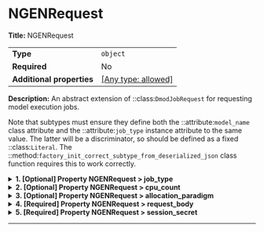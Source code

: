 # NGENRequest

**Title:** NGENRequest

|                           |                                                                           |
| ------------------------- | ------------------------------------------------------------------------- |
| **Type**                  | `object`                                                                  |
| **Required**              | No                                                                        |
| **Additional properties** | [[Any type: allowed]](# "Additional Properties of any type are allowed.") |

**Description:** An abstract extension of ::class:`DmodJobRequest` for requesting model execution jobs.

Note that subtypes must ensure they define both the ::attribute:`model_name` class attribute and the
::attribute:`job_type` instance attribute to the same value.  The latter will be a discriminator, so should be
defined as a fixed ::class:`Literal`. The ::method:`factory_init_correct_subtype_from_deserialized_json` class
function requires this to work correctly.

<details>
<summary><strong> <a name="job_type"></a>1. [Optional] Property NGENRequest > job_type</strong>

</summary>
<blockquote>

**Title:** Job Type

|              |                    |
| ------------ | ------------------ |
| **Type**     | `enum (of string)` |
| **Required** | No                 |
| **Default**  | `"ngen"`           |

Must be one of:
* "ngen"

</blockquote>
</details>

<details>
<summary><strong> <a name="cpu_count"></a>2. [Optional] Property NGENRequest > cpu_count</strong>

</summary>
<blockquote>

**Title:** Cpu Count

|              |           |
| ------------ | --------- |
| **Type**     | `integer` |
| **Required** | No        |
| **Default**  | `1`       |

**Description:** The number of processors requested for this job.

| Restrictions |        |
| ------------ | ------ |
| **Minimum**  | &gt; 0 |

</blockquote>
</details>

<details>
<summary><strong> <a name="allocation_paradigm"></a>3. [Optional] Property NGENRequest > allocation_paradigm</strong>

</summary>
<blockquote>

|                |                    |
| -------------- | ------------------ |
| **Type**       | `enum (of string)` |
| **Required**   | No                 |
| **Defined in** |                    |

**Description:** The allocation paradigm desired for use when allocating resources for this request.

Must be one of:
* "FILL_NODES"
* "ROUND_ROBIN"
* "SINGLE_NODE"

</blockquote>
</details>

<details>
<summary><strong> <a name="request_body"></a>4. [Required] Property NGENRequest > request_body</strong>

</summary>
<blockquote>

|                           |                                                                           |
| ------------------------- | ------------------------------------------------------------------------- |
| **Type**                  | `object`                                                                  |
| **Required**              | Yes                                                                       |
| **Additional properties** | [[Any type: allowed]](# "Additional Properties of any type are allowed.") |
| **Defined in**            | #/definitions/NGENRequestBody                                             |

**Description:** Request body encapsulating data within outer request.

Encapsulated data to define a requested ngen job.  It includes details on the time range, hydrofabric, and
configurations need for executing ngen.  It may also include a reference to what forcing data to use.

An instance contains a reference to the ::class:`DataFormat.NGEN_JOB_COMPOSITE_CONFIG` dataset containing
configurations for the requested job.  In cases when this dataset doesn't yet exist, an instance also contains the
necessary details for generating such a dataset.  In particular, this includes:

    - a realization config dataset id **OR** a ::class:`PartialRealizationConfig`
    - (optionally) a BMI init config dataset id
    - (optionally) a t-route configuration dataset id

When dataset ids are given, these are treated as sources for the new ::class:`DataFormat.NGEN_JOB_COMPOSITE_CONFIG`,
with the contents of the former copied into the latter as appropriate.

<details>
<summary><strong> <a name="request_body_time_range"></a>4.1. [Required] Property NGENRequest > request_body > time_range</strong>

</summary>
<blockquote>

**Title:** Time Range

|                           |                                                                           |
| ------------------------- | ------------------------------------------------------------------------- |
| **Type**                  | `object`                                                                  |
| **Required**              | Yes                                                                       |
| **Additional properties** | [[Any type: allowed]](# "Additional Properties of any type are allowed.") |
| **Defined in**            |                                                                           |

**Description:** The time range over which to run ngen simulation(s).

<details>
<summary><strong> <a name="request_body_time_range_variable"></a>4.1.1. [Optional] Property NGENRequest > request_body > time_range > variable</strong>

</summary>
<blockquote>

|                |                    |
| -------------- | ------------------ |
| **Type**       | `enum (of string)` |
| **Required**   | No                 |
| **Default**    | `"TIME"`           |
| **Defined in** |                    |

**Description:** An enumeration.

Must be one of:
* "UNKNOWN"
* "TIME"
* "CATCHMENT_ID"
* "DATA_ID"
* "HYDROFABRIC_ID"
* "LENGTH"
* "GLOBAL_CHECKSUM"
* "ELEMENT_ID"
* "REALIZATION_CONFIG_DATA_ID"
* "FILE_NAME"
* "COMPOSITE_SOURCE_ID"

</blockquote>
</details>

<details>
<summary><strong> <a name="request_body_time_range_begin"></a>4.1.2. [Required] Property NGENRequest > request_body > time_range > begin</strong>

</summary>
<blockquote>

**Title:** Begin

|              |             |
| ------------ | ----------- |
| **Type**     | `string`    |
| **Required** | Yes         |
| **Format**   | `date-time` |

</blockquote>
</details>

<details>
<summary><strong> <a name="request_body_time_range_end"></a>4.1.3. [Required] Property NGENRequest > request_body > time_range > end</strong>

</summary>
<blockquote>

**Title:** End

|              |             |
| ------------ | ----------- |
| **Type**     | `string`    |
| **Required** | Yes         |
| **Format**   | `date-time` |

</blockquote>
</details>

<details>
<summary><strong> <a name="request_body_time_range_datetime_pattern"></a>4.1.4. [Optional] Property NGENRequest > request_body > time_range > datetime_pattern</strong>

</summary>
<blockquote>

**Title:** Datetime Pattern

|              |          |
| ------------ | -------- |
| **Type**     | `string` |
| **Required** | No       |

</blockquote>
</details>

<details>
<summary><strong> <a name="request_body_time_range_subclass"></a>4.1.5. [Optional] Property NGENRequest > request_body > time_range > subclass</strong>

</summary>
<blockquote>

**Title:** Subclass

|              |          |
| ------------ | -------- |
| **Type**     | `string` |
| **Required** | No       |

</blockquote>
</details>

</blockquote>
</details>

<details>
<summary><strong> <a name="request_body_hydrofabric_uid"></a>4.2. [Required] Property NGENRequest > request_body > hydrofabric_uid</strong>

</summary>
<blockquote>

**Title:** Hydrofabric Uid

|              |          |
| ------------ | -------- |
| **Type**     | `string` |
| **Required** | Yes      |

**Description:** The (DMOD-generated) unique id of the hydrofabric to use.

</blockquote>
</details>

<details>
<summary><strong> <a name="request_body_hydrofabric_data_id"></a>4.3. [Required] Property NGENRequest > request_body > hydrofabric_data_id</strong>

</summary>
<blockquote>

**Title:** Hydrofabric Data Id

|              |          |
| ------------ | -------- |
| **Type**     | `string` |
| **Required** | Yes      |

**Description:** The dataset id of the hydrofabric dataset to use.

</blockquote>
</details>

<details>
<summary><strong> <a name="request_body_composite_config_data_id"></a>4.4. [Optional] Property NGENRequest > request_body > composite_config_data_id</strong>

</summary>
<blockquote>

**Title:** Composite Config Data Id

|              |          |
| ------------ | -------- |
| **Type**     | `string` |
| **Required** | No       |

**Description:** Id of required ngen composite config dataset.

</blockquote>
</details>

<details>
<summary><strong> <a name="request_body_realization_config_data_id"></a>4.5. [Optional] Property NGENRequest > request_body > realization_config_data_id</strong>

</summary>
<blockquote>

**Title:** Realization Config Data Id

|              |          |
| ------------ | -------- |
| **Type**     | `string` |
| **Required** | No       |

**Description:** Id of composite source of realization config.

</blockquote>
</details>

<details>
<summary><strong> <a name="request_body_forcings_data_id"></a>4.6. [Optional] Property NGENRequest > request_body > forcings_data_id</strong>

</summary>
<blockquote>

**Title:** Forcings Data Id

|              |          |
| ------------ | -------- |
| **Type**     | `string` |
| **Required** | No       |

**Description:** Id of requested forcings dataset.

</blockquote>
</details>

<details>
<summary><strong> <a name="request_body_bmi_config_data_id"></a>4.7. [Optional] Property NGENRequest > request_body > bmi_config_data_id</strong>

</summary>
<blockquote>

**Title:** Bmi Config Data Id

|              |          |
| ------------ | -------- |
| **Type**     | `string` |
| **Required** | No       |

**Description:** Id of composite source of BMI init configs.

</blockquote>
</details>

<details>
<summary><strong> <a name="request_body_catchments"></a>4.8. [Optional] Property NGENRequest > request_body > catchments</strong>

</summary>
<blockquote>

**Title:** Catchments

|              |                   |
| ------------ | ----------------- |
| **Type**     | `array of string` |
| **Required** | No                |

**Description:** Subset of ids of catchments to include in job.

|                      | Array restrictions |
| -------------------- | ------------------ |
| **Min items**        | N/A                |
| **Max items**        | N/A                |
| **Items unicity**    | False              |
| **Additional items** | False              |
| **Tuple validation** | See below          |

| Each item of this array must be                    | Description |
| -------------------------------------------------- | ----------- |
| [catchments items](#request_body_catchments_items) | -           |

#### <a name="autogenerated_heading_2"></a>4.8.1. NGENRequest > request_body > catchments > catchments items

|              |          |
| ------------ | -------- |
| **Type**     | `string` |
| **Required** | No       |

</blockquote>
</details>

<details>
<summary><strong> <a name="request_body_partial_realization_config"></a>4.9. [Optional] Property NGENRequest > request_body > partial_realization_config</strong>

</summary>
<blockquote>

**Title:** Partial Realization Config

|                           |                                                                           |
| ------------------------- | ------------------------------------------------------------------------- |
| **Type**                  | `object`                                                                  |
| **Required**              | No                                                                        |
| **Additional properties** | [[Any type: allowed]](# "Additional Properties of any type are allowed.") |
| **Defined in**            |                                                                           |

**Description:** Partial realization config, when supplied by user.

<details>
<summary><strong> <a name="request_body_partial_realization_config_hydrofabric_uid"></a>4.9.1. [Required] Property NGENRequest > request_body > partial_realization_config > hydrofabric_uid</strong>

</summary>
<blockquote>

**Title:** Hydrofabric Uid

|              |          |
| ------------ | -------- |
| **Type**     | `string` |
| **Required** | Yes      |

</blockquote>
</details>

<details>
<summary><strong> <a name="request_body_partial_realization_config_global_formulations"></a>4.9.2. [Optional] Property NGENRequest > request_body > partial_realization_config > global_formulations</strong>

</summary>
<blockquote>

**Title:** Global Formulations

|              |         |
| ------------ | ------- |
| **Type**     | `array` |
| **Required** | No      |

|                      | Array restrictions |
| -------------------- | ------------------ |
| **Min items**        | N/A                |
| **Max items**        | N/A                |
| **Items unicity**    | False              |
| **Additional items** | False              |
| **Tuple validation** | See below          |

| Each item of this array must be                                                   | Description                       |
| --------------------------------------------------------------------------------- | --------------------------------- |
| [Formulation](#request_body_partial_realization_config_global_formulations_items) | Model of an ngen formulation. ... |

##### <a name="autogenerated_heading_3"></a>4.9.2.1. NGENRequest > request_body > partial_realization_config > global_formulations > Formulation

|                           |                                                                           |
| ------------------------- | ------------------------------------------------------------------------- |
| **Type**                  | `object`                                                                  |
| **Required**              | No                                                                        |
| **Additional properties** | [[Any type: allowed]](# "Additional Properties of any type are allowed.") |
| **Defined in**            | #/definitions/Formulation                                                 |

**Description:** Model of an ngen formulation.

Note, during object creation if the `params` field is deserialized (e.g. `params`'s value is a
dictionary), the `name` field is required. If `name` *is not* 'bmi_multi', the `model_type_name`
field is also required. Neither are required if a concrete known formulation instance is
provided.

<details>
<summary><strong> <a name="request_body_partial_realization_config_global_formulations_items_name"></a>4.9.2.1.1. [Required] Property NGENRequest > request_body > partial_realization_config > global_formulations > Formulation > name</strong>

</summary>
<blockquote>

**Title:** Name

|              |          |
| ------------ | -------- |
| **Type**     | `string` |
| **Required** | Yes      |

</blockquote>
</details>

<details>
<summary><strong> <a name="request_body_partial_realization_config_global_formulations_items_params"></a>4.9.2.1.2. [Required] Property NGENRequest > request_body > partial_realization_config > global_formulations > Formulation > params</strong>

</summary>
<blockquote>

**Title:** Params

|                           |                                                                           |
| ------------------------- | ------------------------------------------------------------------------- |
| **Type**                  | `combining`                                                               |
| **Required**              | Yes                                                                       |
| **Additional properties** | [[Any type: allowed]](# "Additional Properties of any type are allowed.") |

<blockquote>

| Any of(Option)                                                                                 |
| ---------------------------------------------------------------------------------------------- |
| [Topmod](#request_body_partial_realization_config_global_formulations_items_params_anyOf_i0)   |
| [CFE](#request_body_partial_realization_config_global_formulations_items_params_anyOf_i1)      |
| [PET](#request_body_partial_realization_config_global_formulations_items_params_anyOf_i2)      |
| [NoahOWP](#request_body_partial_realization_config_global_formulations_items_params_anyOf_i3)  |
| [LSTM](#request_body_partial_realization_config_global_formulations_items_params_anyOf_i4)     |
| [SLOTH](#request_body_partial_realization_config_global_formulations_items_params_anyOf_i5)    |
| [MultiBMI](#request_body_partial_realization_config_global_formulations_items_params_anyOf_i6) |

<blockquote>

##### <a name="request_body_partial_realization_config_global_formulations_items_params_anyOf_i0"></a>4.9.2.1.2.1. Property `NGENRequest > request_body > partial_realization_config > global_formulations > Formulation > params > anyOf > Topmod`

|                           |                                                                           |
| ------------------------- | ------------------------------------------------------------------------- |
| **Type**                  | `object`                                                                  |
| **Required**              | No                                                                        |
| **Additional properties** | [[Any type: allowed]](# "Additional Properties of any type are allowed.") |
| **Defined in**            | #/definitions/Topmod                                                      |

**Description:** A BMIC implementation for the Topmod ngen module

<details>
<summary><strong> <a name="request_body_partial_realization_config_global_formulations_items_params_anyOf_i0_name"></a>4.9.2.1.2.1.1. [Optional] Property NGENRequest > request_body > partial_realization_config > global_formulations > Formulation > params > anyOf > Topmod > name</strong>

</summary>
<blockquote>

**Title:** Name

|              |           |
| ------------ | --------- |
| **Type**     | `const`   |
| **Required** | No        |
| **Default**  | `"bmi_c"` |

Specific value: `"bmi_c"`

</blockquote>
</details>

<details>
<summary><strong> <a name="request_body_partial_realization_config_global_formulations_items_params_anyOf_i0_model_type_name"></a>4.9.2.1.2.1.2. [Optional] Property NGENRequest > request_body > partial_realization_config > global_formulations > Formulation > params > anyOf > Topmod > model_type_name</strong>

</summary>
<blockquote>

**Title:** Model Type Name

|              |              |
| ------------ | ------------ |
| **Type**     | `const`      |
| **Required** | No           |
| **Default**  | `"TOPMODEL"` |

Must be one of:
* "TOPMODEL"
Specific value: `"TOPMODEL"`

</blockquote>
</details>

<details>
<summary><strong> <a name="request_body_partial_realization_config_global_formulations_items_params_anyOf_i0_main_output_variable"></a>4.9.2.1.2.1.3. [Optional] Property NGENRequest > request_body > partial_realization_config > global_formulations > Formulation > params > anyOf > Topmod > main_output_variable</strong>

</summary>
<blockquote>

**Title:** Main Output Variable

|              |          |
| ------------ | -------- |
| **Type**     | `string` |
| **Required** | No       |
| **Default**  | `"Qout"` |

</blockquote>
</details>

<details>
<summary><strong> <a name="request_body_partial_realization_config_global_formulations_items_params_anyOf_i0_init_config"></a>4.9.2.1.2.1.4. [Required] Property NGENRequest > request_body > partial_realization_config > global_formulations > Formulation > params > anyOf > Topmod > init_config</strong>

</summary>
<blockquote>

**Title:** Init Config

|              |          |
| ------------ | -------- |
| **Type**     | `string` |
| **Required** | Yes      |
| **Format**   | `path`   |

</blockquote>
</details>

<details>
<summary><strong> <a name="request_body_partial_realization_config_global_formulations_items_params_anyOf_i0_allow_exceed_end_time"></a>4.9.2.1.2.1.5. [Optional] Property NGENRequest > request_body > partial_realization_config > global_formulations > Formulation > params > anyOf > Topmod > allow_exceed_end_time</strong>

</summary>
<blockquote>

**Title:** Allow Exceed End Time

|              |           |
| ------------ | --------- |
| **Type**     | `boolean` |
| **Required** | No        |
| **Default**  | `false`   |

</blockquote>
</details>

<details>
<summary><strong> <a name="request_body_partial_realization_config_global_formulations_items_params_anyOf_i0_fixed_time_step"></a>4.9.2.1.2.1.6. [Optional] Property NGENRequest > request_body > partial_realization_config > global_formulations > Formulation > params > anyOf > Topmod > fixed_time_step</strong>

</summary>
<blockquote>

**Title:** Fixed Time Step

|              |           |
| ------------ | --------- |
| **Type**     | `boolean` |
| **Required** | No        |
| **Default**  | `true`    |

</blockquote>
</details>

<details>
<summary><strong> <a name="request_body_partial_realization_config_global_formulations_items_params_anyOf_i0_uses_forcing_file"></a>4.9.2.1.2.1.7. [Optional] Property NGENRequest > request_body > partial_realization_config > global_formulations > Formulation > params > anyOf > Topmod > uses_forcing_file</strong>

</summary>
<blockquote>

**Title:** Uses Forcing File

|              |           |
| ------------ | --------- |
| **Type**     | `boolean` |
| **Required** | No        |
| **Default**  | `false`   |

</blockquote>
</details>

<details>
<summary><strong> <a name="request_body_partial_realization_config_global_formulations_items_params_anyOf_i0_variables_names_map"></a>4.9.2.1.2.1.8. [Optional] Property NGENRequest > request_body > partial_realization_config > global_formulations > Formulation > params > anyOf > Topmod > variables_names_map</strong>

</summary>
<blockquote>

**Title:** Variables Names Map

|                           |                                                                                                                                                                                                                 |
| ------------------------- | --------------------------------------------------------------------------------------------------------------------------------------------------------------------------------------------------------------- |
| **Type**                  | `object`                                                                                                                                                                                                        |
| **Required**              | No                                                                                                                                                                                                              |
| **Additional properties** | [[Should-conform]](#request_body_partial_realization_config_global_formulations_items_params_anyOf_i0_variables_names_map_additionalProperties "Each additional property must conform to the following schema") |

<details>
<summary><strong> <a name="request_body_partial_realization_config_global_formulations_items_params_anyOf_i0_variables_names_map_additionalProperties"></a>4.9.2.1.2.1.8.1. Property NGENRequest > request_body > partial_realization_config > global_formulations > Formulation > params > anyOf > Topmod > variables_names_map > additionalProperties</strong>

</summary>
<blockquote>

|              |          |
| ------------ | -------- |
| **Type**     | `string` |
| **Required** | No       |

</blockquote>
</details>

</blockquote>
</details>

<details>
<summary><strong> <a name="request_body_partial_realization_config_global_formulations_items_params_anyOf_i0_output_variables"></a>4.9.2.1.2.1.9. [Optional] Property NGENRequest > request_body > partial_realization_config > global_formulations > Formulation > params > anyOf > Topmod > output_variables</strong>

</summary>
<blockquote>

**Title:** Output Variables

|              |                   |
| ------------ | ----------------- |
| **Type**     | `array of string` |
| **Required** | No                |

|                      | Array restrictions |
| -------------------- | ------------------ |
| **Min items**        | N/A                |
| **Max items**        | N/A                |
| **Items unicity**    | False              |
| **Additional items** | False              |
| **Tuple validation** | See below          |

| Each item of this array must be                                                                                                     | Description |
| ----------------------------------------------------------------------------------------------------------------------------------- | ----------- |
| [output_variables items](#request_body_partial_realization_config_global_formulations_items_params_anyOf_i0_output_variables_items) | -           |

##### <a name="autogenerated_heading_4"></a>4.9.2.1.2.1.9.1. NGENRequest > request_body > partial_realization_config > global_formulations > Formulation > params > anyOf > Topmod > output_variables > output_variables items

|              |          |
| ------------ | -------- |
| **Type**     | `string` |
| **Required** | No       |

</blockquote>
</details>

<details>
<summary><strong> <a name="request_body_partial_realization_config_global_formulations_items_params_anyOf_i0_output_headers"></a>4.9.2.1.2.1.10. [Optional] Property NGENRequest > request_body > partial_realization_config > global_formulations > Formulation > params > anyOf > Topmod > output_headers</strong>

</summary>
<blockquote>

**Title:** Output Headers

|              |                   |
| ------------ | ----------------- |
| **Type**     | `array of string` |
| **Required** | No                |

|                      | Array restrictions |
| -------------------- | ------------------ |
| **Min items**        | N/A                |
| **Max items**        | N/A                |
| **Items unicity**    | False              |
| **Additional items** | False              |
| **Tuple validation** | See below          |

| Each item of this array must be                                                                                                 | Description |
| ------------------------------------------------------------------------------------------------------------------------------- | ----------- |
| [output_headers items](#request_body_partial_realization_config_global_formulations_items_params_anyOf_i0_output_headers_items) | -           |

##### <a name="autogenerated_heading_5"></a>4.9.2.1.2.1.10.1. NGENRequest > request_body > partial_realization_config > global_formulations > Formulation > params > anyOf > Topmod > output_headers > output_headers items

|              |          |
| ------------ | -------- |
| **Type**     | `string` |
| **Required** | No       |

</blockquote>
</details>

<details>
<summary><strong> <a name="request_body_partial_realization_config_global_formulations_items_params_anyOf_i0_model_params"></a>4.9.2.1.2.1.11. [Optional] Property NGENRequest > request_body > partial_realization_config > global_formulations > Formulation > params > anyOf > Topmod > model_params</strong>

</summary>
<blockquote>

|                           |                                                                           |
| ------------------------- | ------------------------------------------------------------------------- |
| **Type**                  | `object`                                                                  |
| **Required**              | No                                                                        |
| **Additional properties** | [[Any type: allowed]](# "Additional Properties of any type are allowed.") |
| **Defined in**            | #/definitions/TopmodParams                                                |

**Description:** Class for validating Topmod Parameters

<details>
<summary><strong> <a name="request_body_partial_realization_config_global_formulations_items_params_anyOf_i0_model_params_sr0"></a>4.9.2.1.2.1.11.1. [Optional] Property NGENRequest > request_body > partial_realization_config > global_formulations > Formulation > params > anyOf > Topmod > model_params > sr0</strong>

</summary>
<blockquote>

**Title:** Sr0

|              |          |
| ------------ | -------- |
| **Type**     | `number` |
| **Required** | No       |

</blockquote>
</details>

<details>
<summary><strong> <a name="request_body_partial_realization_config_global_formulations_items_params_anyOf_i0_model_params_srmax"></a>4.9.2.1.2.1.11.2. [Optional] Property NGENRequest > request_body > partial_realization_config > global_formulations > Formulation > params > anyOf > Topmod > model_params > srmax</strong>

</summary>
<blockquote>

**Title:** Srmax

|              |          |
| ------------ | -------- |
| **Type**     | `number` |
| **Required** | No       |

</blockquote>
</details>

<details>
<summary><strong> <a name="request_body_partial_realization_config_global_formulations_items_params_anyOf_i0_model_params_szm"></a>4.9.2.1.2.1.11.3. [Optional] Property NGENRequest > request_body > partial_realization_config > global_formulations > Formulation > params > anyOf > Topmod > model_params > szm</strong>

</summary>
<blockquote>

**Title:** Szm

|              |          |
| ------------ | -------- |
| **Type**     | `number` |
| **Required** | No       |

</blockquote>
</details>

<details>
<summary><strong> <a name="request_body_partial_realization_config_global_formulations_items_params_anyOf_i0_model_params_t0"></a>4.9.2.1.2.1.11.4. [Optional] Property NGENRequest > request_body > partial_realization_config > global_formulations > Formulation > params > anyOf > Topmod > model_params > t0</strong>

</summary>
<blockquote>

**Title:** T0

|              |          |
| ------------ | -------- |
| **Type**     | `number` |
| **Required** | No       |

</blockquote>
</details>

<details>
<summary><strong> <a name="request_body_partial_realization_config_global_formulations_items_params_anyOf_i0_model_params_td"></a>4.9.2.1.2.1.11.5. [Optional] Property NGENRequest > request_body > partial_realization_config > global_formulations > Formulation > params > anyOf > Topmod > model_params > td</strong>

</summary>
<blockquote>

**Title:** Td

|              |          |
| ------------ | -------- |
| **Type**     | `number` |
| **Required** | No       |

</blockquote>
</details>

</blockquote>
</details>

<details>
<summary><strong> <a name="request_body_partial_realization_config_global_formulations_items_params_anyOf_i0_library_file"></a>4.9.2.1.2.1.12. [Required] Property NGENRequest > request_body > partial_realization_config > global_formulations > Formulation > params > anyOf > Topmod > library_file</strong>

</summary>
<blockquote>

**Title:** Library File

|              |          |
| ------------ | -------- |
| **Type**     | `string` |
| **Required** | Yes      |
| **Format**   | `path`   |

</blockquote>
</details>

<details>
<summary><strong> <a name="request_body_partial_realization_config_global_formulations_items_params_anyOf_i0_registration_function"></a>4.9.2.1.2.1.13. [Optional] Property NGENRequest > request_body > partial_realization_config > global_formulations > Formulation > params > anyOf > Topmod > registration_function</strong>

</summary>
<blockquote>

**Title:** Registration Function

|              |                           |
| ------------ | ------------------------- |
| **Type**     | `string`                  |
| **Required** | No                        |
| **Default**  | `"register_bmi_topmodel"` |

</blockquote>
</details>

</blockquote>
<blockquote>

##### <a name="request_body_partial_realization_config_global_formulations_items_params_anyOf_i1"></a>4.9.2.1.2.2. Property `NGENRequest > request_body > partial_realization_config > global_formulations > Formulation > params > anyOf > CFE`

|                           |                                                                           |
| ------------------------- | ------------------------------------------------------------------------- |
| **Type**                  | `object`                                                                  |
| **Required**              | No                                                                        |
| **Additional properties** | [[Any type: allowed]](# "Additional Properties of any type are allowed.") |
| **Defined in**            | #/definitions/CFE                                                         |

**Description:** A BMIC implementation for the CFE ngen module

<details>
<summary><strong> <a name="request_body_partial_realization_config_global_formulations_items_params_anyOf_i1_name"></a>4.9.2.1.2.2.1. [Optional] Property NGENRequest > request_body > partial_realization_config > global_formulations > Formulation > params > anyOf > CFE > name</strong>

</summary>
<blockquote>

**Title:** Name

|              |           |
| ------------ | --------- |
| **Type**     | `const`   |
| **Required** | No        |
| **Default**  | `"bmi_c"` |

Specific value: `"bmi_c"`

</blockquote>
</details>

<details>
<summary><strong> <a name="request_body_partial_realization_config_global_formulations_items_params_anyOf_i1_model_type_name"></a>4.9.2.1.2.2.2. [Optional] Property NGENRequest > request_body > partial_realization_config > global_formulations > Formulation > params > anyOf > CFE > model_type_name</strong>

</summary>
<blockquote>

**Title:** Model Type Name

|              |         |
| ------------ | ------- |
| **Type**     | `const` |
| **Required** | No      |
| **Default**  | `"CFE"` |

Must be one of:
* "CFE"
Specific value: `"CFE"`

</blockquote>
</details>

<details>
<summary><strong> <a name="request_body_partial_realization_config_global_formulations_items_params_anyOf_i1_main_output_variable"></a>4.9.2.1.2.2.3. [Optional] Property NGENRequest > request_body > partial_realization_config > global_formulations > Formulation > params > anyOf > CFE > main_output_variable</strong>

</summary>
<blockquote>

**Title:** Main Output Variable

|              |           |
| ------------ | --------- |
| **Type**     | `string`  |
| **Required** | No        |
| **Default**  | `"Q_OUT"` |

</blockquote>
</details>

<details>
<summary><strong> <a name="request_body_partial_realization_config_global_formulations_items_params_anyOf_i1_init_config"></a>4.9.2.1.2.2.4. [Required] Property NGENRequest > request_body > partial_realization_config > global_formulations > Formulation > params > anyOf > CFE > init_config</strong>

</summary>
<blockquote>

**Title:** Init Config

|              |          |
| ------------ | -------- |
| **Type**     | `string` |
| **Required** | Yes      |
| **Format**   | `path`   |

</blockquote>
</details>

<details>
<summary><strong> <a name="request_body_partial_realization_config_global_formulations_items_params_anyOf_i1_allow_exceed_end_time"></a>4.9.2.1.2.2.5. [Optional] Property NGENRequest > request_body > partial_realization_config > global_formulations > Formulation > params > anyOf > CFE > allow_exceed_end_time</strong>

</summary>
<blockquote>

**Title:** Allow Exceed End Time

|              |           |
| ------------ | --------- |
| **Type**     | `boolean` |
| **Required** | No        |
| **Default**  | `false`   |

</blockquote>
</details>

<details>
<summary><strong> <a name="request_body_partial_realization_config_global_formulations_items_params_anyOf_i1_fixed_time_step"></a>4.9.2.1.2.2.6. [Optional] Property NGENRequest > request_body > partial_realization_config > global_formulations > Formulation > params > anyOf > CFE > fixed_time_step</strong>

</summary>
<blockquote>

**Title:** Fixed Time Step

|              |           |
| ------------ | --------- |
| **Type**     | `boolean` |
| **Required** | No        |
| **Default**  | `true`    |

</blockquote>
</details>

<details>
<summary><strong> <a name="request_body_partial_realization_config_global_formulations_items_params_anyOf_i1_uses_forcing_file"></a>4.9.2.1.2.2.7. [Optional] Property NGENRequest > request_body > partial_realization_config > global_formulations > Formulation > params > anyOf > CFE > uses_forcing_file</strong>

</summary>
<blockquote>

**Title:** Uses Forcing File

|              |           |
| ------------ | --------- |
| **Type**     | `boolean` |
| **Required** | No        |
| **Default**  | `false`   |

</blockquote>
</details>

<details>
<summary><strong> <a name="request_body_partial_realization_config_global_formulations_items_params_anyOf_i1_variables_names_map"></a>4.9.2.1.2.2.8. [Optional] Property NGENRequest > request_body > partial_realization_config > global_formulations > Formulation > params > anyOf > CFE > variables_names_map</strong>

</summary>
<blockquote>

**Title:** Variables Names Map

|                           |                                                                                                                                                                                                                 |
| ------------------------- | --------------------------------------------------------------------------------------------------------------------------------------------------------------------------------------------------------------- |
| **Type**                  | `object`                                                                                                                                                                                                        |
| **Required**              | No                                                                                                                                                                                                              |
| **Additional properties** | [[Should-conform]](#request_body_partial_realization_config_global_formulations_items_params_anyOf_i1_variables_names_map_additionalProperties "Each additional property must conform to the following schema") |

<details>
<summary><strong> <a name="request_body_partial_realization_config_global_formulations_items_params_anyOf_i1_variables_names_map_additionalProperties"></a>4.9.2.1.2.2.8.1. Property NGENRequest > request_body > partial_realization_config > global_formulations > Formulation > params > anyOf > CFE > variables_names_map > additionalProperties</strong>

</summary>
<blockquote>

|              |          |
| ------------ | -------- |
| **Type**     | `string` |
| **Required** | No       |

</blockquote>
</details>

</blockquote>
</details>

<details>
<summary><strong> <a name="request_body_partial_realization_config_global_formulations_items_params_anyOf_i1_output_variables"></a>4.9.2.1.2.2.9. [Optional] Property NGENRequest > request_body > partial_realization_config > global_formulations > Formulation > params > anyOf > CFE > output_variables</strong>

</summary>
<blockquote>

**Title:** Output Variables

|              |                   |
| ------------ | ----------------- |
| **Type**     | `array of string` |
| **Required** | No                |

|                      | Array restrictions |
| -------------------- | ------------------ |
| **Min items**        | N/A                |
| **Max items**        | N/A                |
| **Items unicity**    | False              |
| **Additional items** | False              |
| **Tuple validation** | See below          |

| Each item of this array must be                                                                                                     | Description |
| ----------------------------------------------------------------------------------------------------------------------------------- | ----------- |
| [output_variables items](#request_body_partial_realization_config_global_formulations_items_params_anyOf_i1_output_variables_items) | -           |

##### <a name="autogenerated_heading_6"></a>4.9.2.1.2.2.9.1. NGENRequest > request_body > partial_realization_config > global_formulations > Formulation > params > anyOf > CFE > output_variables > output_variables items

|              |          |
| ------------ | -------- |
| **Type**     | `string` |
| **Required** | No       |

</blockquote>
</details>

<details>
<summary><strong> <a name="request_body_partial_realization_config_global_formulations_items_params_anyOf_i1_output_headers"></a>4.9.2.1.2.2.10. [Optional] Property NGENRequest > request_body > partial_realization_config > global_formulations > Formulation > params > anyOf > CFE > output_headers</strong>

</summary>
<blockquote>

**Title:** Output Headers

|              |                   |
| ------------ | ----------------- |
| **Type**     | `array of string` |
| **Required** | No                |

|                      | Array restrictions |
| -------------------- | ------------------ |
| **Min items**        | N/A                |
| **Max items**        | N/A                |
| **Items unicity**    | False              |
| **Additional items** | False              |
| **Tuple validation** | See below          |

| Each item of this array must be                                                                                                 | Description |
| ------------------------------------------------------------------------------------------------------------------------------- | ----------- |
| [output_headers items](#request_body_partial_realization_config_global_formulations_items_params_anyOf_i1_output_headers_items) | -           |

##### <a name="autogenerated_heading_7"></a>4.9.2.1.2.2.10.1. NGENRequest > request_body > partial_realization_config > global_formulations > Formulation > params > anyOf > CFE > output_headers > output_headers items

|              |          |
| ------------ | -------- |
| **Type**     | `string` |
| **Required** | No       |

</blockquote>
</details>

<details>
<summary><strong> <a name="request_body_partial_realization_config_global_formulations_items_params_anyOf_i1_model_params"></a>4.9.2.1.2.2.11. [Optional] Property NGENRequest > request_body > partial_realization_config > global_formulations > Formulation > params > anyOf > CFE > model_params</strong>

</summary>
<blockquote>

|                           |                                                                           |
| ------------------------- | ------------------------------------------------------------------------- |
| **Type**                  | `object`                                                                  |
| **Required**              | No                                                                        |
| **Additional properties** | [[Any type: allowed]](# "Additional Properties of any type are allowed.") |
| **Defined in**            | #/definitions/CFEParams                                                   |

**Description:** Class for validating CFE Parameters

<details>
<summary><strong> <a name="request_body_partial_realization_config_global_formulations_items_params_anyOf_i1_model_params_maxsmc"></a>4.9.2.1.2.2.11.1. [Optional] Property NGENRequest > request_body > partial_realization_config > global_formulations > Formulation > params > anyOf > CFE > model_params > maxsmc</strong>

</summary>
<blockquote>

**Title:** Maxsmc

|              |          |
| ------------ | -------- |
| **Type**     | `number` |
| **Required** | No       |

</blockquote>
</details>

<details>
<summary><strong> <a name="request_body_partial_realization_config_global_formulations_items_params_anyOf_i1_model_params_satdk"></a>4.9.2.1.2.2.11.2. [Optional] Property NGENRequest > request_body > partial_realization_config > global_formulations > Formulation > params > anyOf > CFE > model_params > satdk</strong>

</summary>
<blockquote>

**Title:** Satdk

|              |          |
| ------------ | -------- |
| **Type**     | `number` |
| **Required** | No       |

</blockquote>
</details>

<details>
<summary><strong> <a name="request_body_partial_realization_config_global_formulations_items_params_anyOf_i1_model_params_slope"></a>4.9.2.1.2.2.11.3. [Optional] Property NGENRequest > request_body > partial_realization_config > global_formulations > Formulation > params > anyOf > CFE > model_params > slope</strong>

</summary>
<blockquote>

**Title:** Slope

|              |          |
| ------------ | -------- |
| **Type**     | `number` |
| **Required** | No       |

</blockquote>
</details>

<details>
<summary><strong> <a name="request_body_partial_realization_config_global_formulations_items_params_anyOf_i1_model_params_bb"></a>4.9.2.1.2.2.11.4. [Optional] Property NGENRequest > request_body > partial_realization_config > global_formulations > Formulation > params > anyOf > CFE > model_params > bb</strong>

</summary>
<blockquote>

**Title:** Bb

|              |          |
| ------------ | -------- |
| **Type**     | `number` |
| **Required** | No       |

</blockquote>
</details>

<details>
<summary><strong> <a name="request_body_partial_realization_config_global_formulations_items_params_anyOf_i1_model_params_multiplier"></a>4.9.2.1.2.2.11.5. [Optional] Property NGENRequest > request_body > partial_realization_config > global_formulations > Formulation > params > anyOf > CFE > model_params > multiplier</strong>

</summary>
<blockquote>

**Title:** Multiplier

|              |          |
| ------------ | -------- |
| **Type**     | `number` |
| **Required** | No       |

</blockquote>
</details>

<details>
<summary><strong> <a name="request_body_partial_realization_config_global_formulations_items_params_anyOf_i1_model_params_expon"></a>4.9.2.1.2.2.11.6. [Optional] Property NGENRequest > request_body > partial_realization_config > global_formulations > Formulation > params > anyOf > CFE > model_params > expon</strong>

</summary>
<blockquote>

**Title:** Expon

|              |          |
| ------------ | -------- |
| **Type**     | `number` |
| **Required** | No       |

</blockquote>
</details>

</blockquote>
</details>

<details>
<summary><strong> <a name="request_body_partial_realization_config_global_formulations_items_params_anyOf_i1_library_file"></a>4.9.2.1.2.2.12. [Required] Property NGENRequest > request_body > partial_realization_config > global_formulations > Formulation > params > anyOf > CFE > library_file</strong>

</summary>
<blockquote>

**Title:** Library File

|              |          |
| ------------ | -------- |
| **Type**     | `string` |
| **Required** | Yes      |
| **Format**   | `path`   |

</blockquote>
</details>

<details>
<summary><strong> <a name="request_body_partial_realization_config_global_formulations_items_params_anyOf_i1_registration_function"></a>4.9.2.1.2.2.13. [Optional] Property NGENRequest > request_body > partial_realization_config > global_formulations > Formulation > params > anyOf > CFE > registration_function</strong>

</summary>
<blockquote>

**Title:** Registration Function

|              |                      |
| ------------ | -------------------- |
| **Type**     | `string`             |
| **Required** | No                   |
| **Default**  | `"register_bmi_cfe"` |

</blockquote>
</details>

</blockquote>
<blockquote>

##### <a name="request_body_partial_realization_config_global_formulations_items_params_anyOf_i2"></a>4.9.2.1.2.3. Property `NGENRequest > request_body > partial_realization_config > global_formulations > Formulation > params > anyOf > PET`

|                           |                                                                           |
| ------------------------- | ------------------------------------------------------------------------- |
| **Type**                  | `object`                                                                  |
| **Required**              | No                                                                        |
| **Additional properties** | [[Any type: allowed]](# "Additional Properties of any type are allowed.") |
| **Defined in**            | #/definitions/PET                                                         |

**Description:** A C implementation of several ET calculation algorithms

<details>
<summary><strong> <a name="request_body_partial_realization_config_global_formulations_items_params_anyOf_i2_name"></a>4.9.2.1.2.3.1. [Optional] Property NGENRequest > request_body > partial_realization_config > global_formulations > Formulation > params > anyOf > PET > name</strong>

</summary>
<blockquote>

**Title:** Name

|              |           |
| ------------ | --------- |
| **Type**     | `const`   |
| **Required** | No        |
| **Default**  | `"bmi_c"` |

Specific value: `"bmi_c"`

</blockquote>
</details>

<details>
<summary><strong> <a name="request_body_partial_realization_config_global_formulations_items_params_anyOf_i2_model_type_name"></a>4.9.2.1.2.3.2. [Optional] Property NGENRequest > request_body > partial_realization_config > global_formulations > Formulation > params > anyOf > PET > model_type_name</strong>

</summary>
<blockquote>

**Title:** Model Type Name

|              |                    |
| ------------ | ------------------ |
| **Type**     | `enum (of string)` |
| **Required** | No                 |
| **Default**  | `"PET"`            |

Must be one of:
* "PET"

</blockquote>
</details>

<details>
<summary><strong> <a name="request_body_partial_realization_config_global_formulations_items_params_anyOf_i2_main_output_variable"></a>4.9.2.1.2.3.3. [Optional] Property NGENRequest > request_body > partial_realization_config > global_formulations > Formulation > params > anyOf > PET > main_output_variable</strong>

</summary>
<blockquote>

**Title:** Main Output Variable

|              |                                      |
| ------------ | ------------------------------------ |
| **Type**     | `enum (of string)`                   |
| **Required** | No                                   |
| **Default**  | `"water_potential_evaporation_flux"` |

Must be one of:
* "water_potential_evaporation_flux"

</blockquote>
</details>

<details>
<summary><strong> <a name="request_body_partial_realization_config_global_formulations_items_params_anyOf_i2_init_config"></a>4.9.2.1.2.3.4. [Required] Property NGENRequest > request_body > partial_realization_config > global_formulations > Formulation > params > anyOf > PET > init_config</strong>

</summary>
<blockquote>

**Title:** Init Config

|              |          |
| ------------ | -------- |
| **Type**     | `string` |
| **Required** | Yes      |
| **Format**   | `path`   |

</blockquote>
</details>

<details>
<summary><strong> <a name="request_body_partial_realization_config_global_formulations_items_params_anyOf_i2_allow_exceed_end_time"></a>4.9.2.1.2.3.5. [Optional] Property NGENRequest > request_body > partial_realization_config > global_formulations > Formulation > params > anyOf > PET > allow_exceed_end_time</strong>

</summary>
<blockquote>

**Title:** Allow Exceed End Time

|              |           |
| ------------ | --------- |
| **Type**     | `boolean` |
| **Required** | No        |
| **Default**  | `false`   |

</blockquote>
</details>

<details>
<summary><strong> <a name="request_body_partial_realization_config_global_formulations_items_params_anyOf_i2_fixed_time_step"></a>4.9.2.1.2.3.6. [Optional] Property NGENRequest > request_body > partial_realization_config > global_formulations > Formulation > params > anyOf > PET > fixed_time_step</strong>

</summary>
<blockquote>

**Title:** Fixed Time Step

|              |           |
| ------------ | --------- |
| **Type**     | `boolean` |
| **Required** | No        |
| **Default**  | `true`    |

</blockquote>
</details>

<details>
<summary><strong> <a name="request_body_partial_realization_config_global_formulations_items_params_anyOf_i2_uses_forcing_file"></a>4.9.2.1.2.3.7. [Optional] Property NGENRequest > request_body > partial_realization_config > global_formulations > Formulation > params > anyOf > PET > uses_forcing_file</strong>

</summary>
<blockquote>

**Title:** Uses Forcing File

|              |           |
| ------------ | --------- |
| **Type**     | `boolean` |
| **Required** | No        |
| **Default**  | `false`   |

</blockquote>
</details>

<details>
<summary><strong> <a name="request_body_partial_realization_config_global_formulations_items_params_anyOf_i2_variables_names_map"></a>4.9.2.1.2.3.8. [Optional] Property NGENRequest > request_body > partial_realization_config > global_formulations > Formulation > params > anyOf > PET > variables_names_map</strong>

</summary>
<blockquote>

**Title:** Variables Names Map

|                           |                                                                                                                                                                                                                 |
| ------------------------- | --------------------------------------------------------------------------------------------------------------------------------------------------------------------------------------------------------------- |
| **Type**                  | `object`                                                                                                                                                                                                        |
| **Required**              | No                                                                                                                                                                                                              |
| **Additional properties** | [[Should-conform]](#request_body_partial_realization_config_global_formulations_items_params_anyOf_i2_variables_names_map_additionalProperties "Each additional property must conform to the following schema") |

<details>
<summary><strong> <a name="request_body_partial_realization_config_global_formulations_items_params_anyOf_i2_variables_names_map_additionalProperties"></a>4.9.2.1.2.3.8.1. Property NGENRequest > request_body > partial_realization_config > global_formulations > Formulation > params > anyOf > PET > variables_names_map > additionalProperties</strong>

</summary>
<blockquote>

|              |          |
| ------------ | -------- |
| **Type**     | `string` |
| **Required** | No       |

</blockquote>
</details>

</blockquote>
</details>

<details>
<summary><strong> <a name="request_body_partial_realization_config_global_formulations_items_params_anyOf_i2_output_variables"></a>4.9.2.1.2.3.9. [Optional] Property NGENRequest > request_body > partial_realization_config > global_formulations > Formulation > params > anyOf > PET > output_variables</strong>

</summary>
<blockquote>

**Title:** Output Variables

|              |                   |
| ------------ | ----------------- |
| **Type**     | `array of string` |
| **Required** | No                |

|                      | Array restrictions |
| -------------------- | ------------------ |
| **Min items**        | N/A                |
| **Max items**        | N/A                |
| **Items unicity**    | False              |
| **Additional items** | False              |
| **Tuple validation** | See below          |

| Each item of this array must be                                                                                                     | Description |
| ----------------------------------------------------------------------------------------------------------------------------------- | ----------- |
| [output_variables items](#request_body_partial_realization_config_global_formulations_items_params_anyOf_i2_output_variables_items) | -           |

##### <a name="autogenerated_heading_8"></a>4.9.2.1.2.3.9.1. NGENRequest > request_body > partial_realization_config > global_formulations > Formulation > params > anyOf > PET > output_variables > output_variables items

|              |          |
| ------------ | -------- |
| **Type**     | `string` |
| **Required** | No       |

</blockquote>
</details>

<details>
<summary><strong> <a name="request_body_partial_realization_config_global_formulations_items_params_anyOf_i2_output_headers"></a>4.9.2.1.2.3.10. [Optional] Property NGENRequest > request_body > partial_realization_config > global_formulations > Formulation > params > anyOf > PET > output_headers</strong>

</summary>
<blockquote>

**Title:** Output Headers

|              |                   |
| ------------ | ----------------- |
| **Type**     | `array of string` |
| **Required** | No                |

|                      | Array restrictions |
| -------------------- | ------------------ |
| **Min items**        | N/A                |
| **Max items**        | N/A                |
| **Items unicity**    | False              |
| **Additional items** | False              |
| **Tuple validation** | See below          |

| Each item of this array must be                                                                                                 | Description |
| ------------------------------------------------------------------------------------------------------------------------------- | ----------- |
| [output_headers items](#request_body_partial_realization_config_global_formulations_items_params_anyOf_i2_output_headers_items) | -           |

##### <a name="autogenerated_heading_9"></a>4.9.2.1.2.3.10.1. NGENRequest > request_body > partial_realization_config > global_formulations > Formulation > params > anyOf > PET > output_headers > output_headers items

|              |          |
| ------------ | -------- |
| **Type**     | `string` |
| **Required** | No       |

</blockquote>
</details>

<details>
<summary><strong> <a name="request_body_partial_realization_config_global_formulations_items_params_anyOf_i2_model_params"></a>4.9.2.1.2.3.11. [Optional] Property NGENRequest > request_body > partial_realization_config > global_formulations > Formulation > params > anyOf > PET > model_params</strong>

</summary>
<blockquote>

**Title:** Model Params

|                           |                                                                                                                                                                                                          |
| ------------------------- | -------------------------------------------------------------------------------------------------------------------------------------------------------------------------------------------------------- |
| **Type**                  | `object`                                                                                                                                                                                                 |
| **Required**              | No                                                                                                                                                                                                       |
| **Additional properties** | [[Should-conform]](#request_body_partial_realization_config_global_formulations_items_params_anyOf_i2_model_params_additionalProperties "Each additional property must conform to the following schema") |

<details>
<summary><strong> <a name="request_body_partial_realization_config_global_formulations_items_params_anyOf_i2_model_params_additionalProperties"></a>4.9.2.1.2.3.11.1. Property NGENRequest > request_body > partial_realization_config > global_formulations > Formulation > params > anyOf > PET > model_params > additionalProperties</strong>

</summary>
<blockquote>

|              |          |
| ------------ | -------- |
| **Type**     | `string` |
| **Required** | No       |

</blockquote>
</details>

</blockquote>
</details>

<details>
<summary><strong> <a name="request_body_partial_realization_config_global_formulations_items_params_anyOf_i2_library_file"></a>4.9.2.1.2.3.12. [Required] Property NGENRequest > request_body > partial_realization_config > global_formulations > Formulation > params > anyOf > PET > library_file</strong>

</summary>
<blockquote>

**Title:** Library File

|              |          |
| ------------ | -------- |
| **Type**     | `string` |
| **Required** | Yes      |
| **Format**   | `path`   |

</blockquote>
</details>

<details>
<summary><strong> <a name="request_body_partial_realization_config_global_formulations_items_params_anyOf_i2_registration_function"></a>4.9.2.1.2.3.13. [Optional] Property NGENRequest > request_body > partial_realization_config > global_formulations > Formulation > params > anyOf > PET > registration_function</strong>

</summary>
<blockquote>

**Title:** Registration Function

|              |                      |
| ------------ | -------------------- |
| **Type**     | `string`             |
| **Required** | No                   |
| **Default**  | `"register_bmi_pet"` |

</blockquote>
</details>

</blockquote>
<blockquote>

##### <a name="request_body_partial_realization_config_global_formulations_items_params_anyOf_i3"></a>4.9.2.1.2.4. Property `NGENRequest > request_body > partial_realization_config > global_formulations > Formulation > params > anyOf > NoahOWP`

|                           |                                                                           |
| ------------------------- | ------------------------------------------------------------------------- |
| **Type**                  | `object`                                                                  |
| **Required**              | No                                                                        |
| **Additional properties** | [[Any type: allowed]](# "Additional Properties of any type are allowed.") |
| **Defined in**            | #/definitions/NoahOWP                                                     |

**Description:** A BMIFortran implementation for a noahowp module

<details>
<summary><strong> <a name="request_body_partial_realization_config_global_formulations_items_params_anyOf_i3_name"></a>4.9.2.1.2.4.1. [Optional] Property NGENRequest > request_body > partial_realization_config > global_formulations > Formulation > params > anyOf > NoahOWP > name</strong>

</summary>
<blockquote>

**Title:** Name

|              |                 |
| ------------ | --------------- |
| **Type**     | `const`         |
| **Required** | No              |
| **Default**  | `"bmi_fortran"` |

Specific value: `"bmi_fortran"`

</blockquote>
</details>

<details>
<summary><strong> <a name="request_body_partial_realization_config_global_formulations_items_params_anyOf_i3_model_type_name"></a>4.9.2.1.2.4.2. [Optional] Property NGENRequest > request_body > partial_realization_config > global_formulations > Formulation > params > anyOf > NoahOWP > model_type_name</strong>

</summary>
<blockquote>

**Title:** Model Type Name

|              |             |
| ------------ | ----------- |
| **Type**     | `const`     |
| **Required** | No          |
| **Default**  | `"NoahOWP"` |

Must be one of:
* "NoahOWP"
Specific value: `"NoahOWP"`

</blockquote>
</details>

<details>
<summary><strong> <a name="request_body_partial_realization_config_global_formulations_items_params_anyOf_i3_main_output_variable"></a>4.9.2.1.2.4.3. [Optional] Property NGENRequest > request_body > partial_realization_config > global_formulations > Formulation > params > anyOf > NoahOWP > main_output_variable</strong>

</summary>
<blockquote>

**Title:** Main Output Variable

|              |            |
| ------------ | ---------- |
| **Type**     | `string`   |
| **Required** | No         |
| **Default**  | `"QINSUR"` |

</blockquote>
</details>

<details>
<summary><strong> <a name="request_body_partial_realization_config_global_formulations_items_params_anyOf_i3_init_config"></a>4.9.2.1.2.4.4. [Required] Property NGENRequest > request_body > partial_realization_config > global_formulations > Formulation > params > anyOf > NoahOWP > init_config</strong>

</summary>
<blockquote>

**Title:** Init Config

|              |          |
| ------------ | -------- |
| **Type**     | `string` |
| **Required** | Yes      |
| **Format**   | `path`   |

</blockquote>
</details>

<details>
<summary><strong> <a name="request_body_partial_realization_config_global_formulations_items_params_anyOf_i3_allow_exceed_end_time"></a>4.9.2.1.2.4.5. [Optional] Property NGENRequest > request_body > partial_realization_config > global_formulations > Formulation > params > anyOf > NoahOWP > allow_exceed_end_time</strong>

</summary>
<blockquote>

**Title:** Allow Exceed End Time

|              |           |
| ------------ | --------- |
| **Type**     | `boolean` |
| **Required** | No        |
| **Default**  | `false`   |

</blockquote>
</details>

<details>
<summary><strong> <a name="request_body_partial_realization_config_global_formulations_items_params_anyOf_i3_fixed_time_step"></a>4.9.2.1.2.4.6. [Optional] Property NGENRequest > request_body > partial_realization_config > global_formulations > Formulation > params > anyOf > NoahOWP > fixed_time_step</strong>

</summary>
<blockquote>

**Title:** Fixed Time Step

|              |           |
| ------------ | --------- |
| **Type**     | `boolean` |
| **Required** | No        |
| **Default**  | `true`    |

</blockquote>
</details>

<details>
<summary><strong> <a name="request_body_partial_realization_config_global_formulations_items_params_anyOf_i3_uses_forcing_file"></a>4.9.2.1.2.4.7. [Optional] Property NGENRequest > request_body > partial_realization_config > global_formulations > Formulation > params > anyOf > NoahOWP > uses_forcing_file</strong>

</summary>
<blockquote>

**Title:** Uses Forcing File

|              |           |
| ------------ | --------- |
| **Type**     | `boolean` |
| **Required** | No        |
| **Default**  | `false`   |

</blockquote>
</details>

<details>
<summary><strong> <a name="request_body_partial_realization_config_global_formulations_items_params_anyOf_i3_variables_names_map"></a>4.9.2.1.2.4.8. [Optional] Property NGENRequest > request_body > partial_realization_config > global_formulations > Formulation > params > anyOf > NoahOWP > variables_names_map</strong>

</summary>
<blockquote>

**Title:** Variables Names Map

|                           |                                                                                                                                                                                                                 |
| ------------------------- | --------------------------------------------------------------------------------------------------------------------------------------------------------------------------------------------------------------- |
| **Type**                  | `object`                                                                                                                                                                                                        |
| **Required**              | No                                                                                                                                                                                                              |
| **Additional properties** | [[Should-conform]](#request_body_partial_realization_config_global_formulations_items_params_anyOf_i3_variables_names_map_additionalProperties "Each additional property must conform to the following schema") |

<details>
<summary><strong> <a name="request_body_partial_realization_config_global_formulations_items_params_anyOf_i3_variables_names_map_additionalProperties"></a>4.9.2.1.2.4.8.1. Property NGENRequest > request_body > partial_realization_config > global_formulations > Formulation > params > anyOf > NoahOWP > variables_names_map > additionalProperties</strong>

</summary>
<blockquote>

|              |          |
| ------------ | -------- |
| **Type**     | `string` |
| **Required** | No       |

</blockquote>
</details>

</blockquote>
</details>

<details>
<summary><strong> <a name="request_body_partial_realization_config_global_formulations_items_params_anyOf_i3_output_variables"></a>4.9.2.1.2.4.9. [Optional] Property NGENRequest > request_body > partial_realization_config > global_formulations > Formulation > params > anyOf > NoahOWP > output_variables</strong>

</summary>
<blockquote>

**Title:** Output Variables

|              |                   |
| ------------ | ----------------- |
| **Type**     | `array of string` |
| **Required** | No                |

|                      | Array restrictions |
| -------------------- | ------------------ |
| **Min items**        | N/A                |
| **Max items**        | N/A                |
| **Items unicity**    | False              |
| **Additional items** | False              |
| **Tuple validation** | See below          |

| Each item of this array must be                                                                                                     | Description |
| ----------------------------------------------------------------------------------------------------------------------------------- | ----------- |
| [output_variables items](#request_body_partial_realization_config_global_formulations_items_params_anyOf_i3_output_variables_items) | -           |

##### <a name="autogenerated_heading_10"></a>4.9.2.1.2.4.9.1. NGENRequest > request_body > partial_realization_config > global_formulations > Formulation > params > anyOf > NoahOWP > output_variables > output_variables items

|              |          |
| ------------ | -------- |
| **Type**     | `string` |
| **Required** | No       |

</blockquote>
</details>

<details>
<summary><strong> <a name="request_body_partial_realization_config_global_formulations_items_params_anyOf_i3_output_headers"></a>4.9.2.1.2.4.10. [Optional] Property NGENRequest > request_body > partial_realization_config > global_formulations > Formulation > params > anyOf > NoahOWP > output_headers</strong>

</summary>
<blockquote>

**Title:** Output Headers

|              |                   |
| ------------ | ----------------- |
| **Type**     | `array of string` |
| **Required** | No                |

|                      | Array restrictions |
| -------------------- | ------------------ |
| **Min items**        | N/A                |
| **Max items**        | N/A                |
| **Items unicity**    | False              |
| **Additional items** | False              |
| **Tuple validation** | See below          |

| Each item of this array must be                                                                                                 | Description |
| ------------------------------------------------------------------------------------------------------------------------------- | ----------- |
| [output_headers items](#request_body_partial_realization_config_global_formulations_items_params_anyOf_i3_output_headers_items) | -           |

##### <a name="autogenerated_heading_11"></a>4.9.2.1.2.4.10.1. NGENRequest > request_body > partial_realization_config > global_formulations > Formulation > params > anyOf > NoahOWP > output_headers > output_headers items

|              |          |
| ------------ | -------- |
| **Type**     | `string` |
| **Required** | No       |

</blockquote>
</details>

<details>
<summary><strong> <a name="request_body_partial_realization_config_global_formulations_items_params_anyOf_i3_model_params"></a>4.9.2.1.2.4.11. [Optional] Property NGENRequest > request_body > partial_realization_config > global_formulations > Formulation > params > anyOf > NoahOWP > model_params</strong>

</summary>
<blockquote>

|                           |                                                                           |
| ------------------------- | ------------------------------------------------------------------------- |
| **Type**                  | `object`                                                                  |
| **Required**              | No                                                                        |
| **Additional properties** | [[Any type: allowed]](# "Additional Properties of any type are allowed.") |
| **Defined in**            | #/definitions/NoahOWPParams                                               |

**Description:** Class for validating NoahOWP Parameters

</blockquote>
</details>

<details>
<summary><strong> <a name="request_body_partial_realization_config_global_formulations_items_params_anyOf_i3_library_file"></a>4.9.2.1.2.4.12. [Required] Property NGENRequest > request_body > partial_realization_config > global_formulations > Formulation > params > anyOf > NoahOWP > library_file</strong>

</summary>
<blockquote>

**Title:** Library File

|              |          |
| ------------ | -------- |
| **Type**     | `string` |
| **Required** | Yes      |
| **Format**   | `path`   |

</blockquote>
</details>

</blockquote>
<blockquote>

##### <a name="request_body_partial_realization_config_global_formulations_items_params_anyOf_i4"></a>4.9.2.1.2.5. Property `NGENRequest > request_body > partial_realization_config > global_formulations > Formulation > params > anyOf > LSTM`

|                           |                                                                           |
| ------------------------- | ------------------------------------------------------------------------- |
| **Type**                  | `object`                                                                  |
| **Required**              | No                                                                        |
| **Additional properties** | [[Any type: allowed]](# "Additional Properties of any type are allowed.") |
| **Defined in**            | #/definitions/LSTM                                                        |

**Description:** A BMIPython implementation for an ngen LSTM module

<details>
<summary><strong> <a name="request_body_partial_realization_config_global_formulations_items_params_anyOf_i4_name"></a>4.9.2.1.2.5.1. [Optional] Property NGENRequest > request_body > partial_realization_config > global_formulations > Formulation > params > anyOf > LSTM > name</strong>

</summary>
<blockquote>

**Title:** Name

|              |                |
| ------------ | -------------- |
| **Type**     | `const`        |
| **Required** | No             |
| **Default**  | `"bmi_python"` |

Specific value: `"bmi_python"`

</blockquote>
</details>

<details>
<summary><strong> <a name="request_body_partial_realization_config_global_formulations_items_params_anyOf_i4_model_type_name"></a>4.9.2.1.2.5.2. [Optional] Property NGENRequest > request_body > partial_realization_config > global_formulations > Formulation > params > anyOf > LSTM > model_type_name</strong>

</summary>
<blockquote>

**Title:** Model Type Name

|              |                    |
| ------------ | ------------------ |
| **Type**     | `enum (of string)` |
| **Required** | No                 |
| **Default**  | `"LSTM"`           |

Must be one of:
* "LSTM"

</blockquote>
</details>

<details>
<summary><strong> <a name="request_body_partial_realization_config_global_formulations_items_params_anyOf_i4_main_output_variable"></a>4.9.2.1.2.5.3. [Optional] Property NGENRequest > request_body > partial_realization_config > global_formulations > Formulation > params > anyOf > LSTM > main_output_variable</strong>

</summary>
<blockquote>

**Title:** Main Output Variable

|              |                                      |
| ------------ | ------------------------------------ |
| **Type**     | `enum (of string)`                   |
| **Required** | No                                   |
| **Default**  | `"land_surface_water__runoff_depth"` |

Must be one of:
* "land_surface_water__runoff_depth"

</blockquote>
</details>

<details>
<summary><strong> <a name="request_body_partial_realization_config_global_formulations_items_params_anyOf_i4_init_config"></a>4.9.2.1.2.5.4. [Required] Property NGENRequest > request_body > partial_realization_config > global_formulations > Formulation > params > anyOf > LSTM > init_config</strong>

</summary>
<blockquote>

**Title:** Init Config

|              |          |
| ------------ | -------- |
| **Type**     | `string` |
| **Required** | Yes      |
| **Format**   | `path`   |

</blockquote>
</details>

<details>
<summary><strong> <a name="request_body_partial_realization_config_global_formulations_items_params_anyOf_i4_allow_exceed_end_time"></a>4.9.2.1.2.5.5. [Optional] Property NGENRequest > request_body > partial_realization_config > global_formulations > Formulation > params > anyOf > LSTM > allow_exceed_end_time</strong>

</summary>
<blockquote>

**Title:** Allow Exceed End Time

|              |           |
| ------------ | --------- |
| **Type**     | `boolean` |
| **Required** | No        |
| **Default**  | `false`   |

</blockquote>
</details>

<details>
<summary><strong> <a name="request_body_partial_realization_config_global_formulations_items_params_anyOf_i4_fixed_time_step"></a>4.9.2.1.2.5.6. [Optional] Property NGENRequest > request_body > partial_realization_config > global_formulations > Formulation > params > anyOf > LSTM > fixed_time_step</strong>

</summary>
<blockquote>

**Title:** Fixed Time Step

|              |           |
| ------------ | --------- |
| **Type**     | `boolean` |
| **Required** | No        |
| **Default**  | `true`    |

</blockquote>
</details>

<details>
<summary><strong> <a name="request_body_partial_realization_config_global_formulations_items_params_anyOf_i4_uses_forcing_file"></a>4.9.2.1.2.5.7. [Optional] Property NGENRequest > request_body > partial_realization_config > global_formulations > Formulation > params > anyOf > LSTM > uses_forcing_file</strong>

</summary>
<blockquote>

**Title:** Uses Forcing File

|              |           |
| ------------ | --------- |
| **Type**     | `boolean` |
| **Required** | No        |
| **Default**  | `false`   |

</blockquote>
</details>

<details>
<summary><strong> <a name="request_body_partial_realization_config_global_formulations_items_params_anyOf_i4_variables_names_map"></a>4.9.2.1.2.5.8. [Optional] Property NGENRequest > request_body > partial_realization_config > global_formulations > Formulation > params > anyOf > LSTM > variables_names_map</strong>

</summary>
<blockquote>

**Title:** Variables Names Map

|                           |                                                                                                                                                                                                                 |
| ------------------------- | --------------------------------------------------------------------------------------------------------------------------------------------------------------------------------------------------------------- |
| **Type**                  | `object`                                                                                                                                                                                                        |
| **Required**              | No                                                                                                                                                                                                              |
| **Additional properties** | [[Should-conform]](#request_body_partial_realization_config_global_formulations_items_params_anyOf_i4_variables_names_map_additionalProperties "Each additional property must conform to the following schema") |

<details>
<summary><strong> <a name="request_body_partial_realization_config_global_formulations_items_params_anyOf_i4_variables_names_map_additionalProperties"></a>4.9.2.1.2.5.8.1. Property NGENRequest > request_body > partial_realization_config > global_formulations > Formulation > params > anyOf > LSTM > variables_names_map > additionalProperties</strong>

</summary>
<blockquote>

|              |          |
| ------------ | -------- |
| **Type**     | `string` |
| **Required** | No       |

</blockquote>
</details>

</blockquote>
</details>

<details>
<summary><strong> <a name="request_body_partial_realization_config_global_formulations_items_params_anyOf_i4_output_variables"></a>4.9.2.1.2.5.9. [Optional] Property NGENRequest > request_body > partial_realization_config > global_formulations > Formulation > params > anyOf > LSTM > output_variables</strong>

</summary>
<blockquote>

**Title:** Output Variables

|              |                   |
| ------------ | ----------------- |
| **Type**     | `array of string` |
| **Required** | No                |

|                      | Array restrictions |
| -------------------- | ------------------ |
| **Min items**        | N/A                |
| **Max items**        | N/A                |
| **Items unicity**    | False              |
| **Additional items** | False              |
| **Tuple validation** | See below          |

| Each item of this array must be                                                                                                     | Description |
| ----------------------------------------------------------------------------------------------------------------------------------- | ----------- |
| [output_variables items](#request_body_partial_realization_config_global_formulations_items_params_anyOf_i4_output_variables_items) | -           |

##### <a name="autogenerated_heading_12"></a>4.9.2.1.2.5.9.1. NGENRequest > request_body > partial_realization_config > global_formulations > Formulation > params > anyOf > LSTM > output_variables > output_variables items

|              |          |
| ------------ | -------- |
| **Type**     | `string` |
| **Required** | No       |

</blockquote>
</details>

<details>
<summary><strong> <a name="request_body_partial_realization_config_global_formulations_items_params_anyOf_i4_output_headers"></a>4.9.2.1.2.5.10. [Optional] Property NGENRequest > request_body > partial_realization_config > global_formulations > Formulation > params > anyOf > LSTM > output_headers</strong>

</summary>
<blockquote>

**Title:** Output Headers

|              |                   |
| ------------ | ----------------- |
| **Type**     | `array of string` |
| **Required** | No                |

|                      | Array restrictions |
| -------------------- | ------------------ |
| **Min items**        | N/A                |
| **Max items**        | N/A                |
| **Items unicity**    | False              |
| **Additional items** | False              |
| **Tuple validation** | See below          |

| Each item of this array must be                                                                                                 | Description |
| ------------------------------------------------------------------------------------------------------------------------------- | ----------- |
| [output_headers items](#request_body_partial_realization_config_global_formulations_items_params_anyOf_i4_output_headers_items) | -           |

##### <a name="autogenerated_heading_13"></a>4.9.2.1.2.5.10.1. NGENRequest > request_body > partial_realization_config > global_formulations > Formulation > params > anyOf > LSTM > output_headers > output_headers items

|              |          |
| ------------ | -------- |
| **Type**     | `string` |
| **Required** | No       |

</blockquote>
</details>

<details>
<summary><strong> <a name="request_body_partial_realization_config_global_formulations_items_params_anyOf_i4_model_params"></a>4.9.2.1.2.5.11. [Optional] Property NGENRequest > request_body > partial_realization_config > global_formulations > Formulation > params > anyOf > LSTM > model_params</strong>

</summary>
<blockquote>

**Title:** Model Params

|                           |                                                                                                                                                                                                          |
| ------------------------- | -------------------------------------------------------------------------------------------------------------------------------------------------------------------------------------------------------- |
| **Type**                  | `object`                                                                                                                                                                                                 |
| **Required**              | No                                                                                                                                                                                                       |
| **Additional properties** | [[Should-conform]](#request_body_partial_realization_config_global_formulations_items_params_anyOf_i4_model_params_additionalProperties "Each additional property must conform to the following schema") |

<details>
<summary><strong> <a name="request_body_partial_realization_config_global_formulations_items_params_anyOf_i4_model_params_additionalProperties"></a>4.9.2.1.2.5.11.1. Property NGENRequest > request_body > partial_realization_config > global_formulations > Formulation > params > anyOf > LSTM > model_params > additionalProperties</strong>

</summary>
<blockquote>

|              |          |
| ------------ | -------- |
| **Type**     | `string` |
| **Required** | No       |

</blockquote>
</details>

</blockquote>
</details>

<details>
<summary><strong> <a name="request_body_partial_realization_config_global_formulations_items_params_anyOf_i4_python_type"></a>4.9.2.1.2.5.12. [Optional] Property NGENRequest > request_body > partial_realization_config > global_formulations > Formulation > params > anyOf > LSTM > python_type</strong>

</summary>
<blockquote>

**Title:** Python Type

|                           |                                                                           |
| ------------------------- | ------------------------------------------------------------------------- |
| **Type**                  | `combining`                                                               |
| **Required**              | No                                                                        |
| **Additional properties** | [[Any type: allowed]](# "Additional Properties of any type are allowed.") |
| **Default**               | `"bmi_lstm.bmi_LSTM"`                                                     |

<blockquote>

| Any of(Option)                                                                                                    |
| ----------------------------------------------------------------------------------------------------------------- |
| [item 0](#request_body_partial_realization_config_global_formulations_items_params_anyOf_i4_python_type_anyOf_i0) |
| [item 1](#request_body_partial_realization_config_global_formulations_items_params_anyOf_i4_python_type_anyOf_i1) |

<blockquote>

##### <a name="request_body_partial_realization_config_global_formulations_items_params_anyOf_i4_python_type_anyOf_i0"></a>4.9.2.1.2.5.12.1. Property `NGENRequest > request_body > partial_realization_config > global_formulations > Formulation > params > anyOf > LSTM > python_type > anyOf > item 0`

|              |          |
| ------------ | -------- |
| **Type**     | `string` |
| **Required** | No       |

</blockquote>
<blockquote>

##### <a name="request_body_partial_realization_config_global_formulations_items_params_anyOf_i4_python_type_anyOf_i1"></a>4.9.2.1.2.5.12.2. Property `NGENRequest > request_body > partial_realization_config > global_formulations > Formulation > params > anyOf > LSTM > python_type > anyOf > item 1`

|              |          |
| ------------ | -------- |
| **Type**     | `string` |
| **Required** | No       |

</blockquote>

</blockquote>

</blockquote>
</details>

</blockquote>
<blockquote>

##### <a name="request_body_partial_realization_config_global_formulations_items_params_anyOf_i5"></a>4.9.2.1.2.6. Property `NGENRequest > request_body > partial_realization_config > global_formulations > Formulation > params > anyOf > SLOTH`

|                           |                                                                           |
| ------------------------- | ------------------------------------------------------------------------- |
| **Type**                  | `object`                                                                  |
| **Required**              | No                                                                        |
| **Additional properties** | [[Any type: allowed]](# "Additional Properties of any type are allowed.") |
| **Defined in**            | #/definitions/SLOTH                                                       |

**Description:** A BMICXX implementation for the SLOTH ngen module

<details>
<summary><strong> <a name="request_body_partial_realization_config_global_formulations_items_params_anyOf_i5_name"></a>4.9.2.1.2.6.1. [Optional] Property NGENRequest > request_body > partial_realization_config > global_formulations > Formulation > params > anyOf > SLOTH > name</strong>

</summary>
<blockquote>

**Title:** Name

|              |             |
| ------------ | ----------- |
| **Type**     | `const`     |
| **Required** | No          |
| **Default**  | `"bmi_c++"` |

Specific value: `"bmi_c++"`

</blockquote>
</details>

<details>
<summary><strong> <a name="request_body_partial_realization_config_global_formulations_items_params_anyOf_i5_model_type_name"></a>4.9.2.1.2.6.2. [Optional] Property NGENRequest > request_body > partial_realization_config > global_formulations > Formulation > params > anyOf > SLOTH > model_type_name</strong>

</summary>
<blockquote>

**Title:** Model Type Name

|              |           |
| ------------ | --------- |
| **Type**     | `const`   |
| **Required** | No        |
| **Default**  | `"SLOTH"` |

Must be one of:
* "SLOTH"
Specific value: `"SLOTH"`

</blockquote>
</details>

<details>
<summary><strong> <a name="request_body_partial_realization_config_global_formulations_items_params_anyOf_i5_main_output_variable"></a>4.9.2.1.2.6.3. [Required] Property NGENRequest > request_body > partial_realization_config > global_formulations > Formulation > params > anyOf > SLOTH > main_output_variable</strong>

</summary>
<blockquote>

**Title:** Main Output Variable

|              |          |
| ------------ | -------- |
| **Type**     | `string` |
| **Required** | Yes      |

</blockquote>
</details>

<details>
<summary><strong> <a name="request_body_partial_realization_config_global_formulations_items_params_anyOf_i5_init_config"></a>4.9.2.1.2.6.4. [Required] Property NGENRequest > request_body > partial_realization_config > global_formulations > Formulation > params > anyOf > SLOTH > init_config</strong>

</summary>
<blockquote>

**Title:** Init Config

|              |          |
| ------------ | -------- |
| **Type**     | `string` |
| **Required** | Yes      |
| **Format**   | `path`   |

</blockquote>
</details>

<details>
<summary><strong> <a name="request_body_partial_realization_config_global_formulations_items_params_anyOf_i5_allow_exceed_end_time"></a>4.9.2.1.2.6.5. [Optional] Property NGENRequest > request_body > partial_realization_config > global_formulations > Formulation > params > anyOf > SLOTH > allow_exceed_end_time</strong>

</summary>
<blockquote>

**Title:** Allow Exceed End Time

|              |           |
| ------------ | --------- |
| **Type**     | `boolean` |
| **Required** | No        |
| **Default**  | `false`   |

</blockquote>
</details>

<details>
<summary><strong> <a name="request_body_partial_realization_config_global_formulations_items_params_anyOf_i5_fixed_time_step"></a>4.9.2.1.2.6.6. [Optional] Property NGENRequest > request_body > partial_realization_config > global_formulations > Formulation > params > anyOf > SLOTH > fixed_time_step</strong>

</summary>
<blockquote>

**Title:** Fixed Time Step

|              |           |
| ------------ | --------- |
| **Type**     | `boolean` |
| **Required** | No        |
| **Default**  | `true`    |

</blockquote>
</details>

<details>
<summary><strong> <a name="request_body_partial_realization_config_global_formulations_items_params_anyOf_i5_uses_forcing_file"></a>4.9.2.1.2.6.7. [Optional] Property NGENRequest > request_body > partial_realization_config > global_formulations > Formulation > params > anyOf > SLOTH > uses_forcing_file</strong>

</summary>
<blockquote>

**Title:** Uses Forcing File

|              |           |
| ------------ | --------- |
| **Type**     | `boolean` |
| **Required** | No        |
| **Default**  | `false`   |

</blockquote>
</details>

<details>
<summary><strong> <a name="request_body_partial_realization_config_global_formulations_items_params_anyOf_i5_variables_names_map"></a>4.9.2.1.2.6.8. [Optional] Property NGENRequest > request_body > partial_realization_config > global_formulations > Formulation > params > anyOf > SLOTH > variables_names_map</strong>

</summary>
<blockquote>

**Title:** Variables Names Map

|                           |                                                                                                                                                                                                                 |
| ------------------------- | --------------------------------------------------------------------------------------------------------------------------------------------------------------------------------------------------------------- |
| **Type**                  | `object`                                                                                                                                                                                                        |
| **Required**              | No                                                                                                                                                                                                              |
| **Additional properties** | [[Should-conform]](#request_body_partial_realization_config_global_formulations_items_params_anyOf_i5_variables_names_map_additionalProperties "Each additional property must conform to the following schema") |

<details>
<summary><strong> <a name="request_body_partial_realization_config_global_formulations_items_params_anyOf_i5_variables_names_map_additionalProperties"></a>4.9.2.1.2.6.8.1. Property NGENRequest > request_body > partial_realization_config > global_formulations > Formulation > params > anyOf > SLOTH > variables_names_map > additionalProperties</strong>

</summary>
<blockquote>

|              |          |
| ------------ | -------- |
| **Type**     | `string` |
| **Required** | No       |

</blockquote>
</details>

</blockquote>
</details>

<details>
<summary><strong> <a name="request_body_partial_realization_config_global_formulations_items_params_anyOf_i5_output_variables"></a>4.9.2.1.2.6.9. [Optional] Property NGENRequest > request_body > partial_realization_config > global_formulations > Formulation > params > anyOf > SLOTH > output_variables</strong>

</summary>
<blockquote>

**Title:** Output Variables

|              |                   |
| ------------ | ----------------- |
| **Type**     | `array of string` |
| **Required** | No                |

|                      | Array restrictions |
| -------------------- | ------------------ |
| **Min items**        | N/A                |
| **Max items**        | N/A                |
| **Items unicity**    | False              |
| **Additional items** | False              |
| **Tuple validation** | See below          |

| Each item of this array must be                                                                                                     | Description |
| ----------------------------------------------------------------------------------------------------------------------------------- | ----------- |
| [output_variables items](#request_body_partial_realization_config_global_formulations_items_params_anyOf_i5_output_variables_items) | -           |

##### <a name="autogenerated_heading_14"></a>4.9.2.1.2.6.9.1. NGENRequest > request_body > partial_realization_config > global_formulations > Formulation > params > anyOf > SLOTH > output_variables > output_variables items

|              |          |
| ------------ | -------- |
| **Type**     | `string` |
| **Required** | No       |

</blockquote>
</details>

<details>
<summary><strong> <a name="request_body_partial_realization_config_global_formulations_items_params_anyOf_i5_output_headers"></a>4.9.2.1.2.6.10. [Optional] Property NGENRequest > request_body > partial_realization_config > global_formulations > Formulation > params > anyOf > SLOTH > output_headers</strong>

</summary>
<blockquote>

**Title:** Output Headers

|              |                   |
| ------------ | ----------------- |
| **Type**     | `array of string` |
| **Required** | No                |

|                      | Array restrictions |
| -------------------- | ------------------ |
| **Min items**        | N/A                |
| **Max items**        | N/A                |
| **Items unicity**    | False              |
| **Additional items** | False              |
| **Tuple validation** | See below          |

| Each item of this array must be                                                                                                 | Description |
| ------------------------------------------------------------------------------------------------------------------------------- | ----------- |
| [output_headers items](#request_body_partial_realization_config_global_formulations_items_params_anyOf_i5_output_headers_items) | -           |

##### <a name="autogenerated_heading_15"></a>4.9.2.1.2.6.10.1. NGENRequest > request_body > partial_realization_config > global_formulations > Formulation > params > anyOf > SLOTH > output_headers > output_headers items

|              |          |
| ------------ | -------- |
| **Type**     | `string` |
| **Required** | No       |

</blockquote>
</details>

<details>
<summary><strong> <a name="request_body_partial_realization_config_global_formulations_items_params_anyOf_i5_model_params"></a>4.9.2.1.2.6.11. [Optional] Property NGENRequest > request_body > partial_realization_config > global_formulations > Formulation > params > anyOf > SLOTH > model_params</strong>

</summary>
<blockquote>

**Title:** Model Params

|                           |                                                                                                                                                                                                          |
| ------------------------- | -------------------------------------------------------------------------------------------------------------------------------------------------------------------------------------------------------- |
| **Type**                  | `object`                                                                                                                                                                                                 |
| **Required**              | No                                                                                                                                                                                                       |
| **Additional properties** | [[Should-conform]](#request_body_partial_realization_config_global_formulations_items_params_anyOf_i5_model_params_additionalProperties "Each additional property must conform to the following schema") |

<details>
<summary><strong> <a name="request_body_partial_realization_config_global_formulations_items_params_anyOf_i5_model_params_additionalProperties"></a>4.9.2.1.2.6.11.1. Property NGENRequest > request_body > partial_realization_config > global_formulations > Formulation > params > anyOf > SLOTH > model_params > additionalProperties</strong>

</summary>
<blockquote>

|              |          |
| ------------ | -------- |
| **Type**     | `string` |
| **Required** | No       |

</blockquote>
</details>

</blockquote>
</details>

<details>
<summary><strong> <a name="request_body_partial_realization_config_global_formulations_items_params_anyOf_i5_library_file"></a>4.9.2.1.2.6.12. [Required] Property NGENRequest > request_body > partial_realization_config > global_formulations > Formulation > params > anyOf > SLOTH > library_file</strong>

</summary>
<blockquote>

**Title:** Library File

|              |          |
| ------------ | -------- |
| **Type**     | `string` |
| **Required** | Yes      |
| **Format**   | `path`   |

</blockquote>
</details>

<details>
<summary><strong> <a name="request_body_partial_realization_config_global_formulations_items_params_anyOf_i5_registration_function"></a>4.9.2.1.2.6.13. [Optional] Property NGENRequest > request_body > partial_realization_config > global_formulations > Formulation > params > anyOf > SLOTH > registration_function</strong>

</summary>
<blockquote>

**Title:** Registration Function

|              |          |
| ------------ | -------- |
| **Type**     | `string` |
| **Required** | No       |
| **Default**  | `"none"` |

</blockquote>
</details>

</blockquote>
<blockquote>

##### <a name="request_body_partial_realization_config_global_formulations_items_params_anyOf_i6"></a>4.9.2.1.2.7. Property `NGENRequest > request_body > partial_realization_config > global_formulations > Formulation > params > anyOf > MultiBMI`

|                           |                                                                           |
| ------------------------- | ------------------------------------------------------------------------- |
| **Type**                  | `object`                                                                  |
| **Required**              | No                                                                        |
| **Additional properties** | [[Any type: allowed]](# "Additional Properties of any type are allowed.") |
| **Defined in**            | #/definitions/MultiBMI                                                    |

**Description:** A MultiBMI model definition
Implements and overrids several BMIParams attributes,
and includes a recursive Formulation list `modules`

<details>
<summary><strong> <a name="request_body_partial_realization_config_global_formulations_items_params_anyOf_i6_name"></a>4.9.2.1.2.7.1. [Optional] Property NGENRequest > request_body > partial_realization_config > global_formulations > Formulation > params > anyOf > MultiBMI > name</strong>

</summary>
<blockquote>

**Title:** Name

|              |               |
| ------------ | ------------- |
| **Type**     | `const`       |
| **Required** | No            |
| **Default**  | `"bmi_multi"` |

Specific value: `"bmi_multi"`

</blockquote>
</details>

<details>
<summary><strong> <a name="request_body_partial_realization_config_global_formulations_items_params_anyOf_i6_model_type_name"></a>4.9.2.1.2.7.2. [Optional] Property NGENRequest > request_body > partial_realization_config > global_formulations > Formulation > params > anyOf > MultiBMI > model_type_name</strong>

</summary>
<blockquote>

**Title:** Model Type Name

|              |          |
| ------------ | -------- |
| **Type**     | `string` |
| **Required** | No       |

</blockquote>
</details>

<details>
<summary><strong> <a name="request_body_partial_realization_config_global_formulations_items_params_anyOf_i6_main_output_variable"></a>4.9.2.1.2.7.3. [Optional] Property NGENRequest > request_body > partial_realization_config > global_formulations > Formulation > params > anyOf > MultiBMI > main_output_variable</strong>

</summary>
<blockquote>

**Title:** Main Output Variable

|              |          |
| ------------ | -------- |
| **Type**     | `string` |
| **Required** | No       |

</blockquote>
</details>

<details>
<summary><strong> <a name="request_body_partial_realization_config_global_formulations_items_params_anyOf_i6_init_config"></a>4.9.2.1.2.7.4. [Optional] Property NGENRequest > request_body > partial_realization_config > global_formulations > Formulation > params > anyOf > MultiBMI > init_config</strong>

</summary>
<blockquote>

**Title:** Init Config

|              |         |
| ------------ | ------- |
| **Type**     | `const` |
| **Required** | No      |
| **Default**  | `""`    |

Specific value: `""`

</blockquote>
</details>

<details>
<summary><strong> <a name="request_body_partial_realization_config_global_formulations_items_params_anyOf_i6_allow_exceed_end_time"></a>4.9.2.1.2.7.5. [Optional] Property NGENRequest > request_body > partial_realization_config > global_formulations > Formulation > params > anyOf > MultiBMI > allow_exceed_end_time</strong>

</summary>
<blockquote>

**Title:** Allow Exceed End Time

|              |           |
| ------------ | --------- |
| **Type**     | `boolean` |
| **Required** | No        |
| **Default**  | `false`   |

</blockquote>
</details>

<details>
<summary><strong> <a name="request_body_partial_realization_config_global_formulations_items_params_anyOf_i6_fixed_time_step"></a>4.9.2.1.2.7.6. [Optional] Property NGENRequest > request_body > partial_realization_config > global_formulations > Formulation > params > anyOf > MultiBMI > fixed_time_step</strong>

</summary>
<blockquote>

**Title:** Fixed Time Step

|              |           |
| ------------ | --------- |
| **Type**     | `boolean` |
| **Required** | No        |
| **Default**  | `true`    |

</blockquote>
</details>

<details>
<summary><strong> <a name="request_body_partial_realization_config_global_formulations_items_params_anyOf_i6_uses_forcing_file"></a>4.9.2.1.2.7.7. [Optional] Property NGENRequest > request_body > partial_realization_config > global_formulations > Formulation > params > anyOf > MultiBMI > uses_forcing_file</strong>

</summary>
<blockquote>

**Title:** Uses Forcing File

|              |           |
| ------------ | --------- |
| **Type**     | `boolean` |
| **Required** | No        |
| **Default**  | `false`   |

</blockquote>
</details>

<details>
<summary><strong> <a name="request_body_partial_realization_config_global_formulations_items_params_anyOf_i6_name_map"></a>4.9.2.1.2.7.8. [Optional] Property NGENRequest > request_body > partial_realization_config > global_formulations > Formulation > params > anyOf > MultiBMI > name_map</strong>

</summary>
<blockquote>

**Title:** Name Map

|              |         |
| ------------ | ------- |
| **Type**     | `const` |
| **Required** | No      |

Specific value: `{
    "description": "😅 ERROR in schema generation, a referenced schema could not be loaded, no documentation here unfortunately 🏜️"
}`

<details>
<summary><strong> <a name="request_body_partial_realization_config_global_formulations_items_params_anyOf_i6_name_map_additionalProperties"></a>4.9.2.1.2.7.8.1. Property NGENRequest > request_body > partial_realization_config > global_formulations > Formulation > params > anyOf > MultiBMI > name_map > additionalProperties</strong>

</summary>
<blockquote>

|              |          |
| ------------ | -------- |
| **Type**     | `string` |
| **Required** | No       |

</blockquote>
</details>

</blockquote>
</details>

<details>
<summary><strong> <a name="request_body_partial_realization_config_global_formulations_items_params_anyOf_i6_output_variables"></a>4.9.2.1.2.7.9. [Optional] Property NGENRequest > request_body > partial_realization_config > global_formulations > Formulation > params > anyOf > MultiBMI > output_variables</strong>

</summary>
<blockquote>

**Title:** Output Variables

|              |                   |
| ------------ | ----------------- |
| **Type**     | `array of string` |
| **Required** | No                |

|                      | Array restrictions |
| -------------------- | ------------------ |
| **Min items**        | N/A                |
| **Max items**        | N/A                |
| **Items unicity**    | False              |
| **Additional items** | False              |
| **Tuple validation** | See below          |

| Each item of this array must be                                                                                                     | Description |
| ----------------------------------------------------------------------------------------------------------------------------------- | ----------- |
| [output_variables items](#request_body_partial_realization_config_global_formulations_items_params_anyOf_i6_output_variables_items) | -           |

##### <a name="autogenerated_heading_16"></a>4.9.2.1.2.7.9.1. NGENRequest > request_body > partial_realization_config > global_formulations > Formulation > params > anyOf > MultiBMI > output_variables > output_variables items

|              |          |
| ------------ | -------- |
| **Type**     | `string` |
| **Required** | No       |

</blockquote>
</details>

<details>
<summary><strong> <a name="request_body_partial_realization_config_global_formulations_items_params_anyOf_i6_output_headers"></a>4.9.2.1.2.7.10. [Optional] Property NGENRequest > request_body > partial_realization_config > global_formulations > Formulation > params > anyOf > MultiBMI > output_headers</strong>

</summary>
<blockquote>

**Title:** Output Headers

|              |                   |
| ------------ | ----------------- |
| **Type**     | `array of string` |
| **Required** | No                |

|                      | Array restrictions |
| -------------------- | ------------------ |
| **Min items**        | N/A                |
| **Max items**        | N/A                |
| **Items unicity**    | False              |
| **Additional items** | False              |
| **Tuple validation** | See below          |

| Each item of this array must be                                                                                                 | Description |
| ------------------------------------------------------------------------------------------------------------------------------- | ----------- |
| [output_headers items](#request_body_partial_realization_config_global_formulations_items_params_anyOf_i6_output_headers_items) | -           |

##### <a name="autogenerated_heading_17"></a>4.9.2.1.2.7.10.1. NGENRequest > request_body > partial_realization_config > global_formulations > Formulation > params > anyOf > MultiBMI > output_headers > output_headers items

|              |          |
| ------------ | -------- |
| **Type**     | `string` |
| **Required** | No       |

</blockquote>
</details>

<details>
<summary><strong> <a name="request_body_partial_realization_config_global_formulations_items_params_anyOf_i6_model_params"></a>4.9.2.1.2.7.11. [Optional] Property NGENRequest > request_body > partial_realization_config > global_formulations > Formulation > params > anyOf > MultiBMI > model_params</strong>

</summary>
<blockquote>

**Title:** Model Params

|              |         |
| ------------ | ------- |
| **Type**     | `const` |
| **Required** | No      |

Specific value: `{
    "description": "😅 ERROR in schema generation, a referenced schema could not be loaded, no documentation here unfortunately 🏜️"
}`

<details>
<summary><strong> <a name="request_body_partial_realization_config_global_formulations_items_params_anyOf_i6_model_params_additionalProperties"></a>4.9.2.1.2.7.11.1. Property NGENRequest > request_body > partial_realization_config > global_formulations > Formulation > params > anyOf > MultiBMI > model_params > additionalProperties</strong>

</summary>
<blockquote>

|              |          |
| ------------ | -------- |
| **Type**     | `string` |
| **Required** | No       |

</blockquote>
</details>

</blockquote>
</details>

<details>
<summary><strong> <a name="request_body_partial_realization_config_global_formulations_items_params_anyOf_i6_modules"></a>4.9.2.1.2.7.12. [Required] Property NGENRequest > request_body > partial_realization_config > global_formulations > Formulation > params > anyOf > MultiBMI > modules</strong>

</summary>
<blockquote>

**Title:** Modules

|              |         |
| ------------ | ------- |
| **Type**     | `array` |
| **Required** | Yes     |

|                      | Array restrictions |
| -------------------- | ------------------ |
| **Min items**        | N/A                |
| **Max items**        | N/A                |
| **Items unicity**    | False              |
| **Additional items** | False              |
| **Tuple validation** | See below          |

| Each item of this array must be                                                                                 | Description                       |
| --------------------------------------------------------------------------------------------------------------- | --------------------------------- |
| [Formulation](#request_body_partial_realization_config_global_formulations_items_params_anyOf_i6_modules_items) | Model of an ngen formulation. ... |

##### <a name="autogenerated_heading_18"></a>4.9.2.1.2.7.12.1. NGENRequest > request_body > partial_realization_config > global_formulations > Formulation > params > anyOf > MultiBMI > modules > Formulation

|                           |                                                                                   |
| ------------------------- | --------------------------------------------------------------------------------- |
| **Type**                  | `object`                                                                          |
| **Required**              | No                                                                                |
| **Additional properties** | [[Any type: allowed]](# "Additional Properties of any type are allowed.")         |
| **Same definition as**    | [Formulation](#request_body_partial_realization_config_global_formulations_items) |

**Description:** Model of an ngen formulation.

Note, during object creation if the `params` field is deserialized (e.g. `params`'s value is a
dictionary), the `name` field is required. If `name` *is not* 'bmi_multi', the `model_type_name`
field is also required. Neither are required if a concrete known formulation instance is
provided.

</blockquote>
</details>

</blockquote>

</blockquote>

</blockquote>
</details>

</blockquote>
</details>

<details>
<summary><strong> <a name="request_body_partial_realization_config_catchment_formulations"></a>4.9.3. [Optional] Property NGENRequest > request_body > partial_realization_config > catchment_formulations</strong>

</summary>
<blockquote>

**Title:** Catchment Formulations

|                           |                                                                                                                                                                          |
| ------------------------- | ------------------------------------------------------------------------------------------------------------------------------------------------------------------------ |
| **Type**                  | `object`                                                                                                                                                                 |
| **Required**              | No                                                                                                                                                                       |
| **Additional properties** | [[Should-conform]](#request_body_partial_realization_config_catchment_formulations_additionalProperties "Each additional property must conform to the following schema") |

<details>
<summary><strong> <a name="request_body_partial_realization_config_catchment_formulations_additionalProperties"></a>4.9.3.1. Property NGENRequest > request_body > partial_realization_config > catchment_formulations > CatchmentRealization</strong>

</summary>
<blockquote>

|                           |                                                                           |
| ------------------------- | ------------------------------------------------------------------------- |
| **Type**                  | `object`                                                                  |
| **Required**              | No                                                                        |
| **Additional properties** | [[Any type: allowed]](# "Additional Properties of any type are allowed.") |
| **Defined in**            | #/definitions/CatchmentRealization                                        |

**Description:** Simple model of a Realization, containing formulations and forcing

<details>
<summary><strong> <a name="request_body_partial_realization_config_catchment_formulations_additionalProperties_formulations"></a>4.9.3.1.1. [Required] Property NGENRequest > request_body > partial_realization_config > catchment_formulations > CatchmentRealization > formulations</strong>

</summary>
<blockquote>

**Title:** Formulations

|              |         |
| ------------ | ------- |
| **Type**     | `array` |
| **Required** | Yes     |

|                      | Array restrictions |
| -------------------- | ------------------ |
| **Min items**        | N/A                |
| **Max items**        | N/A                |
| **Items unicity**    | False              |
| **Additional items** | False              |
| **Tuple validation** | See below          |

| Each item of this array must be                                                                                        | Description                       |
| ---------------------------------------------------------------------------------------------------------------------- | --------------------------------- |
| [Formulation](#request_body_partial_realization_config_catchment_formulations_additionalProperties_formulations_items) | Model of an ngen formulation. ... |

##### <a name="autogenerated_heading_19"></a>4.9.3.1.1.1. NGENRequest > request_body > partial_realization_config > catchment_formulations > CatchmentRealization > formulations > Formulation

|                           |                                                                                   |
| ------------------------- | --------------------------------------------------------------------------------- |
| **Type**                  | `object`                                                                          |
| **Required**              | No                                                                                |
| **Additional properties** | [[Any type: allowed]](# "Additional Properties of any type are allowed.")         |
| **Same definition as**    | [Formulation](#request_body_partial_realization_config_global_formulations_items) |

**Description:** Model of an ngen formulation.

Note, during object creation if the `params` field is deserialized (e.g. `params`'s value is a
dictionary), the `name` field is required. If `name` *is not* 'bmi_multi', the `model_type_name`
field is also required. Neither are required if a concrete known formulation instance is
provided.

</blockquote>
</details>

<details>
<summary><strong> <a name="request_body_partial_realization_config_catchment_formulations_additionalProperties_forcing"></a>4.9.3.1.2. [Optional] Property NGENRequest > request_body > partial_realization_config > catchment_formulations > CatchmentRealization > forcing</strong>

</summary>
<blockquote>

|                           |                                                                           |
| ------------------------- | ------------------------------------------------------------------------- |
| **Type**                  | `object`                                                                  |
| **Required**              | No                                                                        |
| **Additional properties** | [[Any type: allowed]](# "Additional Properties of any type are allowed.") |
| **Defined in**            | #/definitions/Forcing                                                     |

**Description:** Model for ngen forcing component inputs

<details>
<summary><strong> <a name="request_body_partial_realization_config_catchment_formulations_additionalProperties_forcing_file_pattern"></a>4.9.3.1.2.1. [Optional] Property NGENRequest > request_body > partial_realization_config > catchment_formulations > CatchmentRealization > forcing > file_pattern</strong>

</summary>
<blockquote>

**Title:** File Pattern

|                           |                                                                           |
| ------------------------- | ------------------------------------------------------------------------- |
| **Type**                  | `combining`                                                               |
| **Required**              | No                                                                        |
| **Additional properties** | [[Any type: allowed]](# "Additional Properties of any type are allowed.") |

<blockquote>

| Any of(Option)                                                                                                               |
| ---------------------------------------------------------------------------------------------------------------------------- |
| [item 0](#request_body_partial_realization_config_catchment_formulations_additionalProperties_forcing_file_pattern_anyOf_i0) |
| [item 1](#request_body_partial_realization_config_catchment_formulations_additionalProperties_forcing_file_pattern_anyOf_i1) |

<blockquote>

##### <a name="request_body_partial_realization_config_catchment_formulations_additionalProperties_forcing_file_pattern_anyOf_i0"></a>4.9.3.1.2.1.1. Property `NGENRequest > request_body > partial_realization_config > catchment_formulations > CatchmentRealization > forcing > file_pattern > anyOf > item 0`

|              |             |
| ------------ | ----------- |
| **Type**     | `string`    |
| **Required** | No          |
| **Format**   | `file-path` |

</blockquote>
<blockquote>

##### <a name="request_body_partial_realization_config_catchment_formulations_additionalProperties_forcing_file_pattern_anyOf_i1"></a>4.9.3.1.2.1.2. Property `NGENRequest > request_body > partial_realization_config > catchment_formulations > CatchmentRealization > forcing > file_pattern > anyOf > item 1`

|              |          |
| ------------ | -------- |
| **Type**     | `string` |
| **Required** | No       |

</blockquote>

</blockquote>

</blockquote>
</details>

<details>
<summary><strong> <a name="request_body_partial_realization_config_catchment_formulations_additionalProperties_forcing_path"></a>4.9.3.1.2.2. [Required] Property NGENRequest > request_body > partial_realization_config > catchment_formulations > CatchmentRealization > forcing > path</strong>

</summary>
<blockquote>

**Title:** Path

|                           |                                                                           |
| ------------------------- | ------------------------------------------------------------------------- |
| **Type**                  | `combining`                                                               |
| **Required**              | Yes                                                                       |
| **Additional properties** | [[Any type: allowed]](# "Additional Properties of any type are allowed.") |

<blockquote>

| Any of(Option)                                                                                                       |
| -------------------------------------------------------------------------------------------------------------------- |
| [item 0](#request_body_partial_realization_config_catchment_formulations_additionalProperties_forcing_path_anyOf_i0) |
| [item 1](#request_body_partial_realization_config_catchment_formulations_additionalProperties_forcing_path_anyOf_i1) |

<blockquote>

##### <a name="request_body_partial_realization_config_catchment_formulations_additionalProperties_forcing_path_anyOf_i0"></a>4.9.3.1.2.2.1. Property `NGENRequest > request_body > partial_realization_config > catchment_formulations > CatchmentRealization > forcing > path > anyOf > item 0`

|              |                  |
| ------------ | ---------------- |
| **Type**     | `string`         |
| **Required** | No               |
| **Format**   | `directory-path` |

</blockquote>
<blockquote>

##### <a name="request_body_partial_realization_config_catchment_formulations_additionalProperties_forcing_path_anyOf_i1"></a>4.9.3.1.2.2.2. Property `NGENRequest > request_body > partial_realization_config > catchment_formulations > CatchmentRealization > forcing > path > anyOf > item 1`

|              |             |
| ------------ | ----------- |
| **Type**     | `string`    |
| **Required** | No          |
| **Format**   | `file-path` |

</blockquote>

</blockquote>

</blockquote>
</details>

<details>
<summary><strong> <a name="request_body_partial_realization_config_catchment_formulations_additionalProperties_forcing_provider"></a>4.9.3.1.2.3. [Optional] Property NGENRequest > request_body > partial_realization_config > catchment_formulations > CatchmentRealization > forcing > provider</strong>

</summary>
<blockquote>

|                |                    |
| -------------- | ------------------ |
| **Type**       | `enum (of string)` |
| **Required**   | No                 |
| **Default**    | `"CsvPerFeature"`  |
| **Defined in** |                    |

**Description:** Enumeration of the supported NGEN forcing provider strings

Must be one of:
* "CsvPerFeature"
* "NetCDF"

</blockquote>
</details>

</blockquote>
</details>

<details>
<summary><strong> <a name="request_body_partial_realization_config_catchment_formulations_additionalProperties_calibration"></a>4.9.3.1.3. [Optional] Property NGENRequest > request_body > partial_realization_config > catchment_formulations > CatchmentRealization > calibration</strong>

</summary>
<blockquote>

**Title:** Calibration

|                           |                                                                                                                                                                                                           |
| ------------------------- | --------------------------------------------------------------------------------------------------------------------------------------------------------------------------------------------------------- |
| **Type**                  | `object`                                                                                                                                                                                                  |
| **Required**              | No                                                                                                                                                                                                        |
| **Additional properties** | [[Should-conform]](#request_body_partial_realization_config_catchment_formulations_additionalProperties_calibration_additionalProperties "Each additional property must conform to the following schema") |

<details>
<summary><strong> <a name="request_body_partial_realization_config_catchment_formulations_additionalProperties_calibration_additionalProperties"></a>4.9.3.1.3.1. Property NGENRequest > request_body > partial_realization_config > catchment_formulations > CatchmentRealization > calibration > additionalProperties</strong>

</summary>
<blockquote>

|              |         |
| ------------ | ------- |
| **Type**     | `array` |
| **Required** | No      |

|                      | Array restrictions |
| -------------------- | ------------------ |
| **Min items**        | N/A                |
| **Max items**        | N/A                |
| **Items unicity**    | False              |
| **Additional items** | False              |
| **Tuple validation** | See below          |

| Each item of this array must be                                                                                                                           | Description |
| --------------------------------------------------------------------------------------------------------------------------------------------------------- | ----------- |
| [additionalProperties items](#request_body_partial_realization_config_catchment_formulations_additionalProperties_calibration_additionalProperties_items) | -           |

##### <a name="autogenerated_heading_20"></a>4.9.3.1.3.1.1. NGENRequest > request_body > partial_realization_config > catchment_formulations > CatchmentRealization > calibration > additionalProperties > additionalProperties items

|                           |                                                                           |
| ------------------------- | ------------------------------------------------------------------------- |
| **Type**                  | `object`                                                                  |
| **Required**              | No                                                                        |
| **Additional properties** | [[Any type: allowed]](# "Additional Properties of any type are allowed.") |

</blockquote>
</details>

</blockquote>
</details>

</blockquote>
</details>

</blockquote>
</details>

<details>
<summary><strong> <a name="request_body_partial_realization_config_forcing_file_pattern"></a>4.9.4. [Optional] Property NGENRequest > request_body > partial_realization_config > forcing_file_pattern</strong>

</summary>
<blockquote>

**Title:** Forcing File Pattern

|              |          |
| ------------ | -------- |
| **Type**     | `string` |
| **Required** | No       |

</blockquote>
</details>

<details>
<summary><strong> <a name="request_body_partial_realization_config_forcing_file_name"></a>4.9.5. [Optional] Property NGENRequest > request_body > partial_realization_config > forcing_file_name</strong>

</summary>
<blockquote>

**Title:** Forcing File Name

|              |          |
| ------------ | -------- |
| **Type**     | `string` |
| **Required** | No       |

</blockquote>
</details>

<details>
<summary><strong> <a name="request_body_partial_realization_config_routing_config"></a>4.9.6. [Optional] Property NGENRequest > request_body > partial_realization_config > routing_config</strong>

</summary>
<blockquote>

|                           |                                                                           |
| ------------------------- | ------------------------------------------------------------------------- |
| **Type**                  | `object`                                                                  |
| **Required**              | No                                                                        |
| **Additional properties** | [[Any type: allowed]](# "Additional Properties of any type are allowed.") |
| **Defined in**            | #/definitions/Routing                                                     |

**Description:** Model for ngen routing configuration information

<details>
<summary><strong> <a name="request_body_partial_realization_config_routing_config_t_route_config_file_with_path"></a>4.9.6.1. [Required] Property NGENRequest > request_body > partial_realization_config > routing_config > t_route_config_file_with_path</strong>

</summary>
<blockquote>

**Title:** T Route Config File With Path

|              |             |
| ------------ | ----------- |
| **Type**     | `string`    |
| **Required** | Yes         |
| **Format**   | `file-path` |

</blockquote>
</details>

<details>
<summary><strong> <a name="request_body_partial_realization_config_routing_config_t_route_connection_path"></a>4.9.6.2. [Optional] Property NGENRequest > request_body > partial_realization_config > routing_config > t_route_connection_path</strong>

</summary>
<blockquote>

**Title:** T Route Connection Path

|              |          |
| ------------ | -------- |
| **Type**     | `string` |
| **Required** | No       |
| **Default**  | `""`     |

</blockquote>
</details>

</blockquote>
</details>

<details>
<summary><strong> <a name="request_body_partial_realization_config_is_env_workaround"></a>4.9.7. [Optional] Property NGENRequest > request_body > partial_realization_config > is_env_workaround</strong>

</summary>
<blockquote>

**Title:** Is Env Workaround

|              |           |
| ------------ | --------- |
| **Type**     | `boolean` |
| **Required** | No        |

</blockquote>
</details>

</blockquote>
</details>

<details>
<summary><strong> <a name="request_body_partition_config_data_id"></a>4.10. [Optional] Property NGENRequest > request_body > partition_config_data_id</strong>

</summary>
<blockquote>

**Title:** Partition Config Data Id

|              |          |
| ------------ | -------- |
| **Type**     | `string` |
| **Required** | No       |

**Description:** Partition config dataset, when multi-process job.

</blockquote>
</details>

<details>
<summary><strong> <a name="request_body_t_route_config_data_id"></a>4.11. [Optional] Property NGENRequest > request_body > t_route_config_data_id</strong>

</summary>
<blockquote>

**Title:** T Route Config Data Id

|              |          |
| ------------ | -------- |
| **Type**     | `string` |
| **Required** | No       |

**Description:** Id of composite source of t-route config.

</blockquote>
</details>

</blockquote>
</details>

<details>
<summary><strong> <a name="session_secret"></a>5. [Required] Property NGENRequest > session_secret</strong>

</summary>
<blockquote>

**Title:** Session Secret

|              |          |
| ------------ | -------- |
| **Type**     | `string` |
| **Required** | Yes      |

</blockquote>
</details>

----------------------------------------------------------------------------------------------------------------------------

